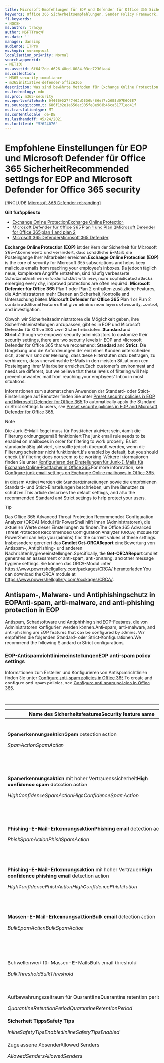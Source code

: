 ```yaml
---
title: Microsoft-Empfehlungen für EOP und Defender für Office 365 Sicherheitseinstellungen
keywords: Office 365 Sicherheitsempfehlungen, Sender Policy Framework, Domänenbasierte Nachrichtenberichterstattung und -konformität, DomainKeys Identified Mail, Schritte, Funktionsweise, Sicherheitsgrundwerte, Baselines für EOP, Baselines für Defender für Office 365 , Einrichten von Defender für Office 365 , Einrichten von EOP, Konfigurieren von Defender für Office 365, Konfigurieren von EOP, Sicherheitskonfiguration
f1.keywords:
- NOCSH
ms.author: tracyp
author: MSFTTracyP
ms.date: ''
manager: dansimp
audience: ITPro
ms.topic: conceptual
localization_priority: Normal
search.appverid:
- MET150
ms.assetid: 6f64f2de-d626-48ed-8084-03cc72301aa4
ms.collection:
- M365-security-compliance
- m365initiative-defender-office365
description: Was sind bewährte Methoden für Exchange Online Protection (EOP) und Defender für Office 365 Sicherheitseinstellungen? Was sind die aktuellen Empfehlungen für Standardschutz? Was sollte verwendet werden, wenn Sie strenger sein möchten? Und welche Extras erhalten Sie, wenn Sie Defender auch für Office 365?
ms.technology: mdo
ms.prod: m365-security
ms.openlocfilehash: 04668932747462d2636b466d87c2655d97569657
ms.sourcegitcommit: 686f192e1a650ec805fe8e908b46ca51771ed41f
ms.translationtype: MT
ms.contentlocale: de-DE
ms.lasthandoff: 05/24/2021
ms.locfileid: "52624076"
---
```

# <a name="recommended-settings-for-eop-and-microsoft-defender-for-office-365-security"></a><span data-ttu-id="da3cd-107">Empfohlene Einstellungen für EOP und Microsoft Defender für Office 365 Sicherheit</span><span class="sxs-lookup"><span data-stu-id="da3cd-107">Recommended settings for EOP and Microsoft Defender for Office 365 security</span></span>

[!INCLUDE [Microsoft 365 Defender rebranding](../includes/microsoft-defender-for-office.md)]

<span data-ttu-id="da3cd-108">**Gilt für**</span><span class="sxs-lookup"><span data-stu-id="da3cd-108">**Applies to**</span></span>
- [<span data-ttu-id="da3cd-109">Exchange Online Protection</span><span class="sxs-lookup"><span data-stu-id="da3cd-109">Exchange Online Protection</span></span>](exchange-online-protection-overview.md)
- [<span data-ttu-id="da3cd-110">Microsoft Defender für Office 365 Plan 1 und Plan 2</span><span class="sxs-lookup"><span data-stu-id="da3cd-110">Microsoft Defender for Office 365 plan 1 and plan 2</span></span>](defender-for-office-365.md)
- [<span data-ttu-id="da3cd-111">Microsoft 365 Defender</span><span class="sxs-lookup"><span data-stu-id="da3cd-111">Microsoft 365 Defender</span></span>](../defender/microsoft-365-defender.md)

<span data-ttu-id="da3cd-112">**Exchange Online Protection (EOP)** ist der Kern der Sicherheit für Microsoft 365-Abonnements und verhindert, dass schädliche E-Mails die Posteingange Ihrer Mitarbeiter erreichen.</span><span class="sxs-lookup"><span data-stu-id="da3cd-112">**Exchange Online Protection (EOP)** is the core of security for Microsoft 365 subscriptions and helps keep malicious emails from reaching your employee's inboxes.</span></span> <span data-ttu-id="da3cd-113">Da jedoch täglich neue, komplexere Angriffe entstehen, sind häufig verbesserte Schutzmaßnahmen erforderlich.</span><span class="sxs-lookup"><span data-stu-id="da3cd-113">But with new, more sophisticated attacks emerging every day, improved protections are often required.</span></span> <span data-ttu-id="da3cd-114">**Microsoft Defender für Office 365** Plan 1 oder Plan 2 enthalten zusätzliche Features, die Administratoren mehr Ebenen an Sicherheit, Kontrolle und Untersuchung bieten.</span><span class="sxs-lookup"><span data-stu-id="da3cd-114">**Microsoft Defender for Office 365** Plan 1 or Plan 2 contain additional features that give admins more layers of security, control, and investigation.</span></span>

<span data-ttu-id="da3cd-115">Obwohl wir Sicherheitsadministratoren die Möglichkeit geben, ihre Sicherheitseinstellungen anzupassen, gibt es in EOP und Microsoft Defender für Office 365 zwei Sicherheitsstufen: **Standard** und **Strict**.</span><span class="sxs-lookup"><span data-stu-id="da3cd-115">Although we empower security administrators to customize their security settings, there are two security levels in EOP and Microsoft Defender for Office 365 that we recommend: **Standard** and **Strict**.</span></span> <span data-ttu-id="da3cd-116">Die Umgebung und die Anforderungen der einzelnen Kunden unterscheiden sich, aber wir sind der Meinung, dass diese Filterstufen dazu beitragen, zu verhindern, dass unerwünschte E-Mails in den meisten Situationen den Posteingang Ihrer Mitarbeiter erreichen.</span><span class="sxs-lookup"><span data-stu-id="da3cd-116">Each customer's environment and needs are different, but we believe that these levels of filtering will help prevent unwanted mail from reaching your employees' Inbox in most situations.</span></span>

<span data-ttu-id="da3cd-117">Informationen zum automatischen Anwenden der Standard- oder Strict-Einstellungen auf Benutzer finden Sie unter [Preset security policies in EOP and Microsoft Defender for Office 365](preset-security-policies.md).</span><span class="sxs-lookup"><span data-stu-id="da3cd-117">To automatically apply the Standard or Strict settings to users, see [Preset security policies in EOP and Microsoft Defender for Office 365](preset-security-policies.md).</span></span>

> [!NOTE]
> <span data-ttu-id="da3cd-118">Die Junk-E-Mail-Regel muss für Postfächer aktiviert sein, damit die Filterung ordnungsgemäß funktioniert.</span><span class="sxs-lookup"><span data-stu-id="da3cd-118">The junk email rule needs to be enabled on mailboxes in order for filtering to work properly.</span></span> <span data-ttu-id="da3cd-119">Es ist standardmäßig aktiviert, sie sollte jedoch überprüft werden, wenn die Filterung scheinbar nicht funktioniert.</span><span class="sxs-lookup"><span data-stu-id="da3cd-119">It's enabled by default, but you should check it if filtering does not seem to be working.</span></span> <span data-ttu-id="da3cd-120">Weitere Informationen finden Sie unter [Konfigurieren der Einstellungen für Junk-E-Mails für Exchange Online-Postfächer in Office 365](configure-junk-email-settings-on-exo-mailboxes.md).</span><span class="sxs-lookup"><span data-stu-id="da3cd-120">For more information, see [Configure junk email settings on Exchange Online mailboxes in Office 365](configure-junk-email-settings-on-exo-mailboxes.md).</span></span>

<span data-ttu-id="da3cd-121">In diesem Artikel werden die Standardeinstellungen sowie die empfohlenen Standard- und Strict-Einstellungen beschrieben, um Ihre Benutzer zu schützen.</span><span class="sxs-lookup"><span data-stu-id="da3cd-121">This article describes the default settings, and also the recommended Standard and Strict settings to help protect your users.</span></span>

> [!TIP]
> <span data-ttu-id="da3cd-122">Das Office 365 Advanced Threat Protection Recommended Configuration Analyzer (ORCA)-Modul für PowerShell hilft Ihnen (Administratoren), die aktuellen Werte dieser Einstellungen zu finden.</span><span class="sxs-lookup"><span data-stu-id="da3cd-122">The Office 365 Advanced Threat Protection Recommended Configuration Analyzer (ORCA) module for PowerShell can help you (admins) find the current values of these settings.</span></span> <span data-ttu-id="da3cd-123">Insbesondere generiert das **Cmdlet Get-ORCAReport** eine Bewertung von Antispam-, Antiphishing- und anderen Nachrichtenhygieneeinstellungen.</span><span class="sxs-lookup"><span data-stu-id="da3cd-123">Specifically, the **Get-ORCAReport** cmdlet generates an assessment of anti-spam, anti-phishing, and other message hygiene settings.</span></span> <span data-ttu-id="da3cd-124">Sie können das ORCA-Modul unter <https://www.powershellgallery.com/packages/ORCA/> herunterladen.</span><span class="sxs-lookup"><span data-stu-id="da3cd-124">You can download the ORCA module at <https://www.powershellgallery.com/packages/ORCA/>.</span></span>

## <a name="anti-spam-anti-malware-and-anti-phishing-protection-in-eop"></a><span data-ttu-id="da3cd-125">Antispam-, Malware- und Antiphishingschutz in EOP</span><span class="sxs-lookup"><span data-stu-id="da3cd-125">Anti-spam, anti-malware, and anti-phishing protection in EOP</span></span>

<span data-ttu-id="da3cd-126">Antispam, Schadsoftware und Antiphishing sind EOP-Features, die von Administratoren konfiguriert werden können.</span><span class="sxs-lookup"><span data-stu-id="da3cd-126">Anti-spam, anti-malware, and anti-phishing are EOP features that can be configured by admins.</span></span> <span data-ttu-id="da3cd-127">Wir empfehlen die folgenden Standard- oder Strict-Konfigurationen.</span><span class="sxs-lookup"><span data-stu-id="da3cd-127">We recommend the following Standard or Strict configurations.</span></span>

### <a name="eop-anti-spam-policy-settings"></a><span data-ttu-id="da3cd-128">EOP-Antispamrichtlinieneinstellungen</span><span class="sxs-lookup"><span data-stu-id="da3cd-128">EOP anti-spam policy settings</span></span>

<span data-ttu-id="da3cd-129">Informationen zum Erstellen und Konfigurieren von Antispamrichtlinien finden Sie unter [Configure anti-spam policies in Office 365](configure-your-spam-filter-policies.md).</span><span class="sxs-lookup"><span data-stu-id="da3cd-129">To create and configure anti-spam policies, see [Configure anti-spam policies in Office 365](configure-your-spam-filter-policies.md).</span></span>

<br>

****

|<span data-ttu-id="da3cd-130">Name des Sicherheitsfeatures</span><span class="sxs-lookup"><span data-stu-id="da3cd-130">Security feature name</span></span>|<span data-ttu-id="da3cd-131">Standard</span><span class="sxs-lookup"><span data-stu-id="da3cd-131">Default</span></span>|<span data-ttu-id="da3cd-132">Standard</span><span class="sxs-lookup"><span data-stu-id="da3cd-132">Standard</span></span>|<span data-ttu-id="da3cd-133">Strict</span><span class="sxs-lookup"><span data-stu-id="da3cd-133">Strict</span></span>|<span data-ttu-id="da3cd-134">Kommentar</span><span class="sxs-lookup"><span data-stu-id="da3cd-134">Comment</span></span>|
|---|:---:|:---:|:---:|---|
|<span data-ttu-id="da3cd-135">**Spamerkennungsaktion**</span><span class="sxs-lookup"><span data-stu-id="da3cd-135">**Spam** detection action</span></span> <p> <span data-ttu-id="da3cd-136">_SpamAction_</span><span class="sxs-lookup"><span data-stu-id="da3cd-136">_SpamAction_</span></span>|<span data-ttu-id="da3cd-137">**Nachricht in Junk-E-Mail-Ordner verschieben**</span><span class="sxs-lookup"><span data-stu-id="da3cd-137">**Move message to Junk Email folder**</span></span> <p> `MoveToJmf`|<span data-ttu-id="da3cd-138">**Nachricht in Junk-E-Mail-Ordner verschieben**</span><span class="sxs-lookup"><span data-stu-id="da3cd-138">**Move message to Junk Email folder**</span></span> <p> `MoveToJmf`|<span data-ttu-id="da3cd-139">**Nachricht in Quarantäne verschieben**</span><span class="sxs-lookup"><span data-stu-id="da3cd-139">**Quarantine message**</span></span> <p> `Quarantine`||
|<span data-ttu-id="da3cd-140">**Spamerkennungsaktion** mit hoher Vertrauenssicherheit</span><span class="sxs-lookup"><span data-stu-id="da3cd-140">**High confidence spam** detection action</span></span> <p> <span data-ttu-id="da3cd-141">_HighConfidenceSpamAction_</span><span class="sxs-lookup"><span data-stu-id="da3cd-141">_HighConfidenceSpamAction_</span></span>|<span data-ttu-id="da3cd-142">**Nachricht in Junk-E-Mail-Ordner verschieben**</span><span class="sxs-lookup"><span data-stu-id="da3cd-142">**Move message to Junk Email folder**</span></span> <p> `MoveToJmf`|<span data-ttu-id="da3cd-143">**Nachricht in Quarantäne verschieben**</span><span class="sxs-lookup"><span data-stu-id="da3cd-143">**Quarantine message**</span></span> <p> `Quarantine`|<span data-ttu-id="da3cd-144">**Nachricht in Quarantäne verschieben**</span><span class="sxs-lookup"><span data-stu-id="da3cd-144">**Quarantine message**</span></span> <p> `Quarantine`||
|<span data-ttu-id="da3cd-145">**Phishing-E-Mail-Erkennungsaktion**</span><span class="sxs-lookup"><span data-stu-id="da3cd-145">**Phishing email** detection action</span></span> <p> <span data-ttu-id="da3cd-146">_PhishSpamAction_</span><span class="sxs-lookup"><span data-stu-id="da3cd-146">_PhishSpamAction_</span></span>|<span data-ttu-id="da3cd-147">**Nachricht in Junk-E-Mail-Ordner verschieben**</span><span class="sxs-lookup"><span data-stu-id="da3cd-147">**Move message to Junk Email folder**</span></span> <p> `MoveToJmf`|<span data-ttu-id="da3cd-148">**Nachricht in Quarantäne verschieben**</span><span class="sxs-lookup"><span data-stu-id="da3cd-148">**Quarantine message**</span></span> <p> `Quarantine`|<span data-ttu-id="da3cd-149">**Nachricht in Quarantäne verschieben**</span><span class="sxs-lookup"><span data-stu-id="da3cd-149">**Quarantine message**</span></span> <p> `Quarantine`||
|<span data-ttu-id="da3cd-150">**Phishing-E-Mail-Erkennungsaktion** mit hoher Vertrauen</span><span class="sxs-lookup"><span data-stu-id="da3cd-150">**High confidence phishing email** detection action</span></span> <p> <span data-ttu-id="da3cd-151">_HighConfidencePhishAction_</span><span class="sxs-lookup"><span data-stu-id="da3cd-151">_HighConfidencePhishAction_</span></span>|<span data-ttu-id="da3cd-152">**Nachricht in Quarantäne verschieben**</span><span class="sxs-lookup"><span data-stu-id="da3cd-152">**Quarantine message**</span></span> <p> `Quarantine`|<span data-ttu-id="da3cd-153">**Nachricht in Quarantäne verschieben**</span><span class="sxs-lookup"><span data-stu-id="da3cd-153">**Quarantine message**</span></span> <p> `Quarantine`|<span data-ttu-id="da3cd-154">**Nachricht in Quarantäne verschieben**</span><span class="sxs-lookup"><span data-stu-id="da3cd-154">**Quarantine message**</span></span> <p> `Quarantine`||
|<span data-ttu-id="da3cd-155">**Massen-E-Mail-Erkennungsaktion**</span><span class="sxs-lookup"><span data-stu-id="da3cd-155">**Bulk email** detection action</span></span> <p> <span data-ttu-id="da3cd-156">_BulkSpamAction_</span><span class="sxs-lookup"><span data-stu-id="da3cd-156">_BulkSpamAction_</span></span>|<span data-ttu-id="da3cd-157">**Nachricht in Junk-E-Mail-Ordner verschieben**</span><span class="sxs-lookup"><span data-stu-id="da3cd-157">**Move message to Junk Email folder**</span></span> <p> `MoveToJmf`|<span data-ttu-id="da3cd-158">**Nachricht in Junk-E-Mail-Ordner verschieben**</span><span class="sxs-lookup"><span data-stu-id="da3cd-158">**Move message to Junk Email folder**</span></span> <p> `MoveToJmf`|<span data-ttu-id="da3cd-159">**Nachricht in Quarantäne verschieben**</span><span class="sxs-lookup"><span data-stu-id="da3cd-159">**Quarantine message**</span></span> <p> `Quarantine`||
|<span data-ttu-id="da3cd-160">Schwellenwert für Massen-E-Mails</span><span class="sxs-lookup"><span data-stu-id="da3cd-160">Bulk email threshold</span></span> <p> <span data-ttu-id="da3cd-161">_BulkThreshold_</span><span class="sxs-lookup"><span data-stu-id="da3cd-161">_BulkThreshold_</span></span>|<span data-ttu-id="da3cd-162">7 </span><span class="sxs-lookup"><span data-stu-id="da3cd-162">7</span></span>|<span data-ttu-id="da3cd-163">6 </span><span class="sxs-lookup"><span data-stu-id="da3cd-163">6</span></span>|<span data-ttu-id="da3cd-164">4 </span><span class="sxs-lookup"><span data-stu-id="da3cd-164">4</span></span>|<span data-ttu-id="da3cd-165">Weitere Informationen finden Sie unter [Bulk Complaint Level (BCL) in Office 365](bulk-complaint-level-values.md).</span><span class="sxs-lookup"><span data-stu-id="da3cd-165">For details, see [Bulk complaint level (BCL) in Office 365](bulk-complaint-level-values.md).</span></span>|
|<span data-ttu-id="da3cd-166">Aufbewahrungszeitraum für Quarantäne</span><span class="sxs-lookup"><span data-stu-id="da3cd-166">Quarantine retention period</span></span> <p> <span data-ttu-id="da3cd-167">_QuarantineRetentionPeriod_</span><span class="sxs-lookup"><span data-stu-id="da3cd-167">_QuarantineRetentionPeriod_</span></span>|<span data-ttu-id="da3cd-168">15 Tage</span><span class="sxs-lookup"><span data-stu-id="da3cd-168">15 days</span></span>|<span data-ttu-id="da3cd-169">30 Tage</span><span class="sxs-lookup"><span data-stu-id="da3cd-169">30 days</span></span>|<span data-ttu-id="da3cd-170">30 Tage</span><span class="sxs-lookup"><span data-stu-id="da3cd-170">30 days</span></span>||
|<span data-ttu-id="da3cd-171">**Sicherheit Tipps**</span><span class="sxs-lookup"><span data-stu-id="da3cd-171">**Safety Tips**</span></span> <p> <span data-ttu-id="da3cd-172">_InlineSafetyTipsEnabled_</span><span class="sxs-lookup"><span data-stu-id="da3cd-172">_InlineSafetyTipsEnabled_</span></span>|<span data-ttu-id="da3cd-173">Ein</span><span class="sxs-lookup"><span data-stu-id="da3cd-173">On</span></span> <p> `$true`|<span data-ttu-id="da3cd-174">Ein</span><span class="sxs-lookup"><span data-stu-id="da3cd-174">On</span></span> <p> `$true`|<span data-ttu-id="da3cd-175">Ein</span><span class="sxs-lookup"><span data-stu-id="da3cd-175">On</span></span> <p> `$true`||
|<span data-ttu-id="da3cd-176">Zugelassene Absender</span><span class="sxs-lookup"><span data-stu-id="da3cd-176">Allowed Senders</span></span> <p> <span data-ttu-id="da3cd-177">_AllowedSenders_</span><span class="sxs-lookup"><span data-stu-id="da3cd-177">_AllowedSenders_</span></span>|<span data-ttu-id="da3cd-178">Keine</span><span class="sxs-lookup"><span data-stu-id="da3cd-178">None</span></span>|<span data-ttu-id="da3cd-179">Keine</span><span class="sxs-lookup"><span data-stu-id="da3cd-179">None</span></span>|<span data-ttu-id="da3cd-180">Keine</span><span class="sxs-lookup"><span data-stu-id="da3cd-180">None</span></span>||
|<span data-ttu-id="da3cd-181">Zulässige Absenderdomänen</span><span class="sxs-lookup"><span data-stu-id="da3cd-181">Allowed Sender Domains</span></span> <p> <span data-ttu-id="da3cd-182">_AllowedSenderDomains_</span><span class="sxs-lookup"><span data-stu-id="da3cd-182">_AllowedSenderDomains_</span></span>|<span data-ttu-id="da3cd-183">Keine</span><span class="sxs-lookup"><span data-stu-id="da3cd-183">None</span></span>|<span data-ttu-id="da3cd-184">Keine</span><span class="sxs-lookup"><span data-stu-id="da3cd-184">None</span></span>|<span data-ttu-id="da3cd-185">Keine</span><span class="sxs-lookup"><span data-stu-id="da3cd-185">None</span></span>|<span data-ttu-id="da3cd-186">Das Hinzufügen von Domänen zur Liste der zulässigen Absender ist eine sehr schlechte Idee.</span><span class="sxs-lookup"><span data-stu-id="da3cd-186">Adding domains to the allowed senders list is a very bad idea.</span></span> <span data-ttu-id="da3cd-187">Angreifer können Ihnen E-Mails senden, die andernfalls herausgefiltert würden.</span><span class="sxs-lookup"><span data-stu-id="da3cd-187">Attackers would be able to send you email that would otherwise be filtered out.</span></span> <p> <span data-ttu-id="da3cd-188">Verwenden Sie den Einblick in [spoof intelligence](learn-about-spoof-intelligence.md) und die Mandanten-Allow/Block [List](tenant-allow-block-list.md) im Security & Compliance Center, um alle Absender zu überprüfen, die Absender-E-Mail-Adressen in den E-Mail-Domänen Ihrer Organisation spoofieren oder Absender-E-Mail-Adressen in externen Domänen spoofieren.</span><span class="sxs-lookup"><span data-stu-id="da3cd-188">Use the [spoof intelligence insight](learn-about-spoof-intelligence.md) and the [Tenant Allow/Block List](tenant-allow-block-list.md) in the Security & Compliance Center to review all senders who are spoofing sender email addresses in your organization's email domains or spoofing sender email addresses in external domains.</span></span>|
|<span data-ttu-id="da3cd-189">Blockierte Absender</span><span class="sxs-lookup"><span data-stu-id="da3cd-189">Blocked Senders</span></span> <p> <span data-ttu-id="da3cd-190">_BlockedSenders_</span><span class="sxs-lookup"><span data-stu-id="da3cd-190">_BlockedSenders_</span></span>|<span data-ttu-id="da3cd-191">Keine</span><span class="sxs-lookup"><span data-stu-id="da3cd-191">None</span></span>|<span data-ttu-id="da3cd-192">Keine</span><span class="sxs-lookup"><span data-stu-id="da3cd-192">None</span></span>|<span data-ttu-id="da3cd-193">Keine</span><span class="sxs-lookup"><span data-stu-id="da3cd-193">None</span></span>||
|<span data-ttu-id="da3cd-194">Blockierte Absenderdomänen</span><span class="sxs-lookup"><span data-stu-id="da3cd-194">Blocked Sender Domains</span></span> <p> <span data-ttu-id="da3cd-195">_BlockedSenderDomains_</span><span class="sxs-lookup"><span data-stu-id="da3cd-195">_BlockedSenderDomains_</span></span>|<span data-ttu-id="da3cd-196">Keine</span><span class="sxs-lookup"><span data-stu-id="da3cd-196">None</span></span>|<span data-ttu-id="da3cd-197">Keine</span><span class="sxs-lookup"><span data-stu-id="da3cd-197">None</span></span>|<span data-ttu-id="da3cd-198">Keine</span><span class="sxs-lookup"><span data-stu-id="da3cd-198">None</span></span>||
|<span data-ttu-id="da3cd-199">**Spambenachrichtigungen für Endbenutzer aktivieren**</span><span class="sxs-lookup"><span data-stu-id="da3cd-199">**Enable end-user spam notifications**</span></span> <p> <span data-ttu-id="da3cd-200">_EnableEndUserSpamNotifications_</span><span class="sxs-lookup"><span data-stu-id="da3cd-200">_EnableEndUserSpamNotifications_</span></span>|<span data-ttu-id="da3cd-201">Deaktiviert</span><span class="sxs-lookup"><span data-stu-id="da3cd-201">Disabled</span></span> <p> `$false`|<span data-ttu-id="da3cd-202">Aktiviert</span><span class="sxs-lookup"><span data-stu-id="da3cd-202">Enabled</span></span> <p> `$true`|<span data-ttu-id="da3cd-203">Aktiviert</span><span class="sxs-lookup"><span data-stu-id="da3cd-203">Enabled</span></span> <p> `$true`||
|<span data-ttu-id="da3cd-204">**Spambenachrichtigungen an Endbenutzer senden alle ... Tage**</span><span class="sxs-lookup"><span data-stu-id="da3cd-204">**Send end-user spam notifications every (days)**</span></span> <p> <span data-ttu-id="da3cd-205">_EndUserSpamNotificationFrequency_</span><span class="sxs-lookup"><span data-stu-id="da3cd-205">_EndUserSpamNotificationFrequency_</span></span>|<span data-ttu-id="da3cd-206">3 Tage</span><span class="sxs-lookup"><span data-stu-id="da3cd-206">3 days</span></span>|<span data-ttu-id="da3cd-207">3 Tage</span><span class="sxs-lookup"><span data-stu-id="da3cd-207">3 days</span></span>|<span data-ttu-id="da3cd-208">3 Tage</span><span class="sxs-lookup"><span data-stu-id="da3cd-208">3 days</span></span>||
|<span data-ttu-id="da3cd-209">**Spam-ZAP**</span><span class="sxs-lookup"><span data-stu-id="da3cd-209">**Spam ZAP**</span></span> <p> <span data-ttu-id="da3cd-210">_SpamZapEnabled_</span><span class="sxs-lookup"><span data-stu-id="da3cd-210">_SpamZapEnabled_</span></span>|<span data-ttu-id="da3cd-211">Aktiviert</span><span class="sxs-lookup"><span data-stu-id="da3cd-211">Enabled</span></span> <p> `$true`|<span data-ttu-id="da3cd-212">Aktiviert</span><span class="sxs-lookup"><span data-stu-id="da3cd-212">Enabled</span></span> <p> `$true`|<span data-ttu-id="da3cd-213">Aktiviert</span><span class="sxs-lookup"><span data-stu-id="da3cd-213">Enabled</span></span> <p> `$true`||
|<span data-ttu-id="da3cd-214">**Phish ZAP**</span><span class="sxs-lookup"><span data-stu-id="da3cd-214">**Phish ZAP**</span></span> <p> <span data-ttu-id="da3cd-215">_PhishZapEnabled_</span><span class="sxs-lookup"><span data-stu-id="da3cd-215">_PhishZapEnabled_</span></span>|<span data-ttu-id="da3cd-216">Aktiviert</span><span class="sxs-lookup"><span data-stu-id="da3cd-216">Enabled</span></span> <p> `$true`|<span data-ttu-id="da3cd-217">Aktiviert</span><span class="sxs-lookup"><span data-stu-id="da3cd-217">Enabled</span></span> <p> `$true`|<span data-ttu-id="da3cd-218">Aktiviert</span><span class="sxs-lookup"><span data-stu-id="da3cd-218">Enabled</span></span> <p> `$true`||
|<span data-ttu-id="da3cd-219">_MarkAsSpamBulkMail_</span><span class="sxs-lookup"><span data-stu-id="da3cd-219">_MarkAsSpamBulkMail_</span></span>|<span data-ttu-id="da3cd-220">Ein</span><span class="sxs-lookup"><span data-stu-id="da3cd-220">On</span></span>|<span data-ttu-id="da3cd-221">Ein</span><span class="sxs-lookup"><span data-stu-id="da3cd-221">On</span></span>|<span data-ttu-id="da3cd-222">Ein</span><span class="sxs-lookup"><span data-stu-id="da3cd-222">On</span></span>|<span data-ttu-id="da3cd-223">Diese Einstellung ist nur in PowerShell verfügbar.</span><span class="sxs-lookup"><span data-stu-id="da3cd-223">This setting is only available in PowerShell.</span></span>|
|

<span data-ttu-id="da3cd-224">Es gibt mehrere andere Erweiterte Spamfiltereinstellungen (Advanced Spam Filter, ASF) in Antispamrichtlinien, die derzeit veraltet sind.</span><span class="sxs-lookup"><span data-stu-id="da3cd-224">There are several other Advanced Spam Filter (ASF) settings in anti-spam policies that are in the process of being deprecated.</span></span> <span data-ttu-id="da3cd-225">Weitere Informationen zu den Zeitachsen für die Abschreibung dieser Features werden außerhalb dieses Artikels mitgeteilt.</span><span class="sxs-lookup"><span data-stu-id="da3cd-225">More information on the timelines for the depreciation of these features will be communicated outside of this article.</span></span>

<span data-ttu-id="da3cd-226">Es wird empfohlen, diese ASF-Einstellungen **für Standard-** und  **Strict-Ebenen zu** deaktivieren.</span><span class="sxs-lookup"><span data-stu-id="da3cd-226">We recommend that you turn these ASF settings **Off** for both **Standard** and **Strict** levels.</span></span> <span data-ttu-id="da3cd-227">Weitere Informationen zu den ASF-Einstellungen finden Sie unter [Advanced Spam Filter (ASF) settings in Office 365](advanced-spam-filtering-asf-options.md).</span><span class="sxs-lookup"><span data-stu-id="da3cd-227">For more information about ASF settings, see [Advanced Spam Filter (ASF) settings in Office 365](advanced-spam-filtering-asf-options.md).</span></span>

<br>

****

|<span data-ttu-id="da3cd-228">Name des Sicherheitsfeatures</span><span class="sxs-lookup"><span data-stu-id="da3cd-228">Security feature name</span></span>|<span data-ttu-id="da3cd-229">Kommentar</span><span class="sxs-lookup"><span data-stu-id="da3cd-229">Comment</span></span>|
|---|---|
|<span data-ttu-id="da3cd-230">**Bildlinks zu Remotewebsites** (_IncreaseScoreWithImageLinks_)</span><span class="sxs-lookup"><span data-stu-id="da3cd-230">**Image links to remote sites** (_IncreaseScoreWithImageLinks_)</span></span>||
|<span data-ttu-id="da3cd-231">**Numerische IP-Adresse in URL** (_IncreaseScoreWithNumericIps_)</span><span class="sxs-lookup"><span data-stu-id="da3cd-231">**Numeric IP address in URL** (_IncreaseScoreWithNumericIps_)</span></span>||
|<span data-ttu-id="da3cd-232">**UL-Umleitung zu einem anderen Port** (_IncreaseScoreWithRedirectToOtherPort_)</span><span class="sxs-lookup"><span data-stu-id="da3cd-232">**UL redirect to other port** (_IncreaseScoreWithRedirectToOtherPort_)</span></span>||
|<span data-ttu-id="da3cd-233">**URL zu .biz- oder .info-Websites** (_IncreaseScoreWithBizOrInfoUrls_)</span><span class="sxs-lookup"><span data-stu-id="da3cd-233">**URL to .biz or .info websites** (_IncreaseScoreWithBizOrInfoUrls_)</span></span>||
|<span data-ttu-id="da3cd-234">**Leere Nachrichten** (_MarkAsSpamEmptyMessages_)</span><span class="sxs-lookup"><span data-stu-id="da3cd-234">**Empty messages** (_MarkAsSpamEmptyMessages_)</span></span>||
|<span data-ttu-id="da3cd-235">**JavaScript oder VBScript in HTML** (_MarkAsSpamJavaScriptInHtml_)</span><span class="sxs-lookup"><span data-stu-id="da3cd-235">**JavaScript or VBScript in HTML** (_MarkAsSpamJavaScriptInHtml_)</span></span>||
|<span data-ttu-id="da3cd-236">**Frame- oder IFrame-Tags in HTML** (_MarkAsSpamFramesInHtml_)</span><span class="sxs-lookup"><span data-stu-id="da3cd-236">**Frame or IFrame tags in HTML** (_MarkAsSpamFramesInHtml_)</span></span>||
|<span data-ttu-id="da3cd-237">**Objekttags in HTML** (_MarkAsSpamObjectTagsInHtml_)</span><span class="sxs-lookup"><span data-stu-id="da3cd-237">**Object tags in HTML** (_MarkAsSpamObjectTagsInHtml_)</span></span>||
|<span data-ttu-id="da3cd-238">**Einbetten von Tags in HTML** (_MarkAsSpamEmbedTagsInHtml_)</span><span class="sxs-lookup"><span data-stu-id="da3cd-238">**Embed tags in HTML** (_MarkAsSpamEmbedTagsInHtml_)</span></span>||
|<span data-ttu-id="da3cd-239">**Formulartags in HTML** (_MarkAsSpamFormTagsInHtml_)</span><span class="sxs-lookup"><span data-stu-id="da3cd-239">**Form tags in HTML** (_MarkAsSpamFormTagsInHtml_)</span></span>||
|<span data-ttu-id="da3cd-240">**Webfehler in HTML** (_MarkAsSpamWebBugsInHtml_)</span><span class="sxs-lookup"><span data-stu-id="da3cd-240">**Web bugs in HTML** (_MarkAsSpamWebBugsInHtml_)</span></span>||
|<span data-ttu-id="da3cd-241">**Anwenden einer Liste vertraulicher Wörter** (_MarkAsSpamSensitiveWordList_)</span><span class="sxs-lookup"><span data-stu-id="da3cd-241">**Apply sensitive word list** (_MarkAsSpamSensitiveWordList_)</span></span>||
|<span data-ttu-id="da3cd-242">**SPF-Eintrag: harter Fehler** (_MarkAsSpamSpfRecordHardFail_)</span><span class="sxs-lookup"><span data-stu-id="da3cd-242">**SPF record: hard fail** (_MarkAsSpamSpfRecordHardFail_)</span></span>||
|<span data-ttu-id="da3cd-243">**Bedingte Absender-ID-Filterung: Harter Fehler** (_MarkAsSpamFromAddressAuthFail_)</span><span class="sxs-lookup"><span data-stu-id="da3cd-243">**Conditional Sender ID filtering: hard fail** (_MarkAsSpamFromAddressAuthFail_)</span></span>||
|<span data-ttu-id="da3cd-244">**NDR backscatter** (_MarkAsSpamNdrBackscatter_)</span><span class="sxs-lookup"><span data-stu-id="da3cd-244">**NDR backscatter** (_MarkAsSpamNdrBackscatter_)</span></span>||
|

#### <a name="eop-outbound-spam-policy-settings"></a><span data-ttu-id="da3cd-245">EOP-Einstellungen für ausgehende Spamrichtlinien</span><span class="sxs-lookup"><span data-stu-id="da3cd-245">EOP outbound spam policy settings</span></span>

<span data-ttu-id="da3cd-246">Informationen zum Erstellen und Konfigurieren ausgehender Spamrichtlinien finden Sie unter [Configure outbound spam filtering in Office 365](configure-the-outbound-spam-policy.md).</span><span class="sxs-lookup"><span data-stu-id="da3cd-246">To create and configure outbound spam policies, see [Configure outbound spam filtering in Office 365](configure-the-outbound-spam-policy.md).</span></span>

<span data-ttu-id="da3cd-247">Weitere Informationen zu den standardmäßigen Sendegrenzwerte im Dienst finden Sie unter [Senden von Grenzwerten](/office365/servicedescriptions/exchange-online-service-description/exchange-online-limits#sending-limits-1).</span><span class="sxs-lookup"><span data-stu-id="da3cd-247">For more information about the default sending limits in the service, see [Sending limits](/office365/servicedescriptions/exchange-online-service-description/exchange-online-limits#sending-limits-1).</span></span>

<br>

****

|<span data-ttu-id="da3cd-248">Name des Sicherheitsfeatures</span><span class="sxs-lookup"><span data-stu-id="da3cd-248">Security feature name</span></span>|<span data-ttu-id="da3cd-249">Standard</span><span class="sxs-lookup"><span data-stu-id="da3cd-249">Default</span></span>|<span data-ttu-id="da3cd-250">Standard</span><span class="sxs-lookup"><span data-stu-id="da3cd-250">Standard</span></span>|<span data-ttu-id="da3cd-251">Strict</span><span class="sxs-lookup"><span data-stu-id="da3cd-251">Strict</span></span>|<span data-ttu-id="da3cd-252">Kommentar</span><span class="sxs-lookup"><span data-stu-id="da3cd-252">Comment</span></span>|
|---|:---:|:---:|:---:|---|
|<span data-ttu-id="da3cd-253">**Maximale Anzahl von Empfängern pro Benutzer: Externe Stündlich-Grenze**</span><span class="sxs-lookup"><span data-stu-id="da3cd-253">**Maximum number of recipients per user: External hourly limit**</span></span> <p> <span data-ttu-id="da3cd-254">_RecipientLimitExternalPerHour_</span><span class="sxs-lookup"><span data-stu-id="da3cd-254">_RecipientLimitExternalPerHour_</span></span>|<span data-ttu-id="da3cd-255">0</span><span class="sxs-lookup"><span data-stu-id="da3cd-255">0</span></span>|<span data-ttu-id="da3cd-256">500</span><span class="sxs-lookup"><span data-stu-id="da3cd-256">500</span></span>|<span data-ttu-id="da3cd-257">400</span><span class="sxs-lookup"><span data-stu-id="da3cd-257">400</span></span>|<span data-ttu-id="da3cd-258">Der Standardwert 0 bedeutet, dass die Diensteinstellungen verwendet werden.</span><span class="sxs-lookup"><span data-stu-id="da3cd-258">The default value 0 means use the service defaults.</span></span>|
|<span data-ttu-id="da3cd-259">**Maximale Anzahl von Empfängern pro Benutzer: Interner Stundengrenzwert**</span><span class="sxs-lookup"><span data-stu-id="da3cd-259">**Maximum number of recipients per user: Internal hourly limit**</span></span> <p> <span data-ttu-id="da3cd-260">_RecipientLimitInternalPerHour_</span><span class="sxs-lookup"><span data-stu-id="da3cd-260">_RecipientLimitInternalPerHour_</span></span>|<span data-ttu-id="da3cd-261">0</span><span class="sxs-lookup"><span data-stu-id="da3cd-261">0</span></span>|<span data-ttu-id="da3cd-262">1000</span><span class="sxs-lookup"><span data-stu-id="da3cd-262">1000</span></span>|<span data-ttu-id="da3cd-263">800</span><span class="sxs-lookup"><span data-stu-id="da3cd-263">800</span></span>|<span data-ttu-id="da3cd-264">Der Standardwert 0 bedeutet, dass die Diensteinstellungen verwendet werden.</span><span class="sxs-lookup"><span data-stu-id="da3cd-264">The default value 0 means use the service defaults.</span></span>|
|<span data-ttu-id="da3cd-265">**Maximale Anzahl von Empfängern pro Benutzer: Tägliche Grenze**</span><span class="sxs-lookup"><span data-stu-id="da3cd-265">**Maximum number of recipients per user: Daily limit**</span></span> <p> <span data-ttu-id="da3cd-266">_RecipientLimitPerDay_</span><span class="sxs-lookup"><span data-stu-id="da3cd-266">_RecipientLimitPerDay_</span></span>|<span data-ttu-id="da3cd-267">0</span><span class="sxs-lookup"><span data-stu-id="da3cd-267">0</span></span>|<span data-ttu-id="da3cd-268">1000</span><span class="sxs-lookup"><span data-stu-id="da3cd-268">1000</span></span>|<span data-ttu-id="da3cd-269">800</span><span class="sxs-lookup"><span data-stu-id="da3cd-269">800</span></span>|<span data-ttu-id="da3cd-270">Der Standardwert 0 bedeutet, dass die Diensteinstellungen verwendet werden.</span><span class="sxs-lookup"><span data-stu-id="da3cd-270">The default value 0 means use the service defaults.</span></span>|
|<span data-ttu-id="da3cd-271">**Aktion, wenn ein Benutzer die Grenzwerte überschreitet**</span><span class="sxs-lookup"><span data-stu-id="da3cd-271">**Action when a user exceeds the limits**</span></span> <p> <span data-ttu-id="da3cd-272">_ActionWhenThresholdReached_</span><span class="sxs-lookup"><span data-stu-id="da3cd-272">_ActionWhenThresholdReached_</span></span>|<span data-ttu-id="da3cd-273">**Einschränken des Sendens von E-Mails durch den Benutzer bis zum folgenden Tag**</span><span class="sxs-lookup"><span data-stu-id="da3cd-273">**Restrict the user from sending mail till the following day**</span></span> <p> `BlockUserForToday`|<span data-ttu-id="da3cd-274">**Einschränken des Sendens von E-Mails durch den Benutzer**</span><span class="sxs-lookup"><span data-stu-id="da3cd-274">**Restrict the user from sending mail**</span></span> <p> `BlockUser`|<span data-ttu-id="da3cd-275">**Einschränken des Sendens von E-Mails durch den Benutzer**</span><span class="sxs-lookup"><span data-stu-id="da3cd-275">**Restrict the user from sending mail**</span></span> <p> `BlockUser`||
|

### <a name="eop-anti-malware-policy-settings"></a><span data-ttu-id="da3cd-276">EOP-Anti-Malware-Richtlinieneinstellungen</span><span class="sxs-lookup"><span data-stu-id="da3cd-276">EOP anti-malware policy settings</span></span>

<span data-ttu-id="da3cd-277">Informationen zum Erstellen und Konfigurieren von An malware-Richtlinien finden Sie unter [Configure anti-malware policies in Office 365](configure-anti-malware-policies.md).</span><span class="sxs-lookup"><span data-stu-id="da3cd-277">To create and configure anti-malware policies, see [Configure anti-malware policies in Office 365](configure-anti-malware-policies.md).</span></span>

<br>

****

|<span data-ttu-id="da3cd-278">Name des Sicherheitsfeatures</span><span class="sxs-lookup"><span data-stu-id="da3cd-278">Security feature name</span></span>|<span data-ttu-id="da3cd-279">Standard</span><span class="sxs-lookup"><span data-stu-id="da3cd-279">Default</span></span>|<span data-ttu-id="da3cd-280">Standard</span><span class="sxs-lookup"><span data-stu-id="da3cd-280">Standard</span></span>|<span data-ttu-id="da3cd-281">Strict</span><span class="sxs-lookup"><span data-stu-id="da3cd-281">Strict</span></span>|<span data-ttu-id="da3cd-282">Kommentar</span><span class="sxs-lookup"><span data-stu-id="da3cd-282">Comment</span></span>|
|---|:---:|:---:|:---:|---|
|<span data-ttu-id="da3cd-283">**Möchten Sie Empfänger benachrichtigen, wenn ihre Nachrichten unter Quarantäne gestellt werden?**</span><span class="sxs-lookup"><span data-stu-id="da3cd-283">**Do you want to notify recipients if their messages are quarantined?**</span></span> <p> <span data-ttu-id="da3cd-284">_Action_</span><span class="sxs-lookup"><span data-stu-id="da3cd-284">_Action_</span></span>|<span data-ttu-id="da3cd-285">Nein</span><span class="sxs-lookup"><span data-stu-id="da3cd-285">No</span></span> <p> <span data-ttu-id="da3cd-286">_DeleteMessage_</span><span class="sxs-lookup"><span data-stu-id="da3cd-286">_DeleteMessage_</span></span>|<span data-ttu-id="da3cd-287">Nein</span><span class="sxs-lookup"><span data-stu-id="da3cd-287">No</span></span> <p> <span data-ttu-id="da3cd-288">_DeleteMessage_</span><span class="sxs-lookup"><span data-stu-id="da3cd-288">_DeleteMessage_</span></span>|<span data-ttu-id="da3cd-289">Nein</span><span class="sxs-lookup"><span data-stu-id="da3cd-289">No</span></span> <p> <span data-ttu-id="da3cd-290">_DeleteMessage_</span><span class="sxs-lookup"><span data-stu-id="da3cd-290">_DeleteMessage_</span></span>|<span data-ttu-id="da3cd-291">Wenn Schadsoftware in einer E-Mail-Anlage erkannt wird, wird die Nachricht in Quarantäne gestellt und kann nur von einem Administrator freigegeben werden.</span><span class="sxs-lookup"><span data-stu-id="da3cd-291">If malware is detected in an email attachment, the message is quarantined and can be released only by an admin.</span></span>|
|<span data-ttu-id="da3cd-292">**Filter für häufige Anlagentypen**</span><span class="sxs-lookup"><span data-stu-id="da3cd-292">**Common Attachment Types Filter**</span></span> <p> <span data-ttu-id="da3cd-293">_EnableFileFilter_</span><span class="sxs-lookup"><span data-stu-id="da3cd-293">_EnableFileFilter_</span></span>|<span data-ttu-id="da3cd-294">Off</span><span class="sxs-lookup"><span data-stu-id="da3cd-294">Off</span></span> <p> `$false`|<span data-ttu-id="da3cd-295">Ein</span><span class="sxs-lookup"><span data-stu-id="da3cd-295">On</span></span> <p> `$true`|<span data-ttu-id="da3cd-296">Ein</span><span class="sxs-lookup"><span data-stu-id="da3cd-296">On</span></span> <p> `$true`|<span data-ttu-id="da3cd-297">Mit dieser Einstellung werden Nachrichten isoliert, die ausführbare Anlagen basierend auf dem Dateityp enthalten, unabhängig vom Anlageninhalt.</span><span class="sxs-lookup"><span data-stu-id="da3cd-297">This setting quarantines messages that contain executable attachments based on file type, regardless of the attachment content.</span></span>|
|<span data-ttu-id="da3cd-298">**Schadsoftware Null-Stunden-Autobereinigung**</span><span class="sxs-lookup"><span data-stu-id="da3cd-298">**Malware Zero-hour Auto Purge**</span></span> <p> <span data-ttu-id="da3cd-299">_ZapEnabled_</span><span class="sxs-lookup"><span data-stu-id="da3cd-299">_ZapEnabled_</span></span>|<span data-ttu-id="da3cd-300">Ein</span><span class="sxs-lookup"><span data-stu-id="da3cd-300">On</span></span> <p> `$true`|<span data-ttu-id="da3cd-301">Ein</span><span class="sxs-lookup"><span data-stu-id="da3cd-301">On</span></span> <p> `$true`|<span data-ttu-id="da3cd-302">Ein</span><span class="sxs-lookup"><span data-stu-id="da3cd-302">On</span></span> <p> `$true`||
|<span data-ttu-id="da3cd-303">**Benachrichtigen interner Absender** über die nicht zugestellte Nachricht</span><span class="sxs-lookup"><span data-stu-id="da3cd-303">**Notify internal senders** of the undelivered message</span></span> <p> <span data-ttu-id="da3cd-304">_EnableInternalSenderNotifications_</span><span class="sxs-lookup"><span data-stu-id="da3cd-304">_EnableInternalSenderNotifications_</span></span>|<span data-ttu-id="da3cd-305">Deaktiviert</span><span class="sxs-lookup"><span data-stu-id="da3cd-305">Disabled</span></span> <p> `$false`|<span data-ttu-id="da3cd-306">Deaktiviert</span><span class="sxs-lookup"><span data-stu-id="da3cd-306">Disabled</span></span> <p> `$false`|<span data-ttu-id="da3cd-307">Deaktiviert</span><span class="sxs-lookup"><span data-stu-id="da3cd-307">Disabled</span></span> <p> `$false`||
|<span data-ttu-id="da3cd-308">**Benachrichtigen externer Absender** über die nicht zugestellte Nachricht</span><span class="sxs-lookup"><span data-stu-id="da3cd-308">**Notify external senders** of the undelivered message</span></span> <p> <span data-ttu-id="da3cd-309">_EnableExternalSenderNotifications_</span><span class="sxs-lookup"><span data-stu-id="da3cd-309">_EnableExternalSenderNotifications_</span></span>|<span data-ttu-id="da3cd-310">Deaktiviert</span><span class="sxs-lookup"><span data-stu-id="da3cd-310">Disabled</span></span> <p> `$false`|<span data-ttu-id="da3cd-311">Deaktiviert</span><span class="sxs-lookup"><span data-stu-id="da3cd-311">Disabled</span></span> <p> `$false`|<span data-ttu-id="da3cd-312">Deaktiviert</span><span class="sxs-lookup"><span data-stu-id="da3cd-312">Disabled</span></span> <p> `$false`||
|

### <a name="eop-default-anti-phishing-policy-settings"></a><span data-ttu-id="da3cd-313">EOP-Standardeinstellungen für Antiphishingrichtlinien</span><span class="sxs-lookup"><span data-stu-id="da3cd-313">EOP default anti-phishing policy settings</span></span>

<span data-ttu-id="da3cd-314">Weitere Informationen zu diesen Einstellungen finden Sie unter [Spoof-Einstellungen](set-up-anti-phishing-policies.md#spoof-settings).</span><span class="sxs-lookup"><span data-stu-id="da3cd-314">For more information about these settings, see [Spoof settings](set-up-anti-phishing-policies.md#spoof-settings).</span></span> <span data-ttu-id="da3cd-315">Informationen zum Konfigurieren dieser Einstellungen finden Sie [unter Configure anti-phishing policies in EOP](configure-anti-phishing-policies-eop.md).</span><span class="sxs-lookup"><span data-stu-id="da3cd-315">To configure these settings, see [Configure anti-phishing policies in EOP](configure-anti-phishing-policies-eop.md).</span></span>

<br>

****

|<span data-ttu-id="da3cd-316">Name des Sicherheitsfeatures</span><span class="sxs-lookup"><span data-stu-id="da3cd-316">Security feature name</span></span>|<span data-ttu-id="da3cd-317">Standard</span><span class="sxs-lookup"><span data-stu-id="da3cd-317">Default</span></span>|<span data-ttu-id="da3cd-318">Standard</span><span class="sxs-lookup"><span data-stu-id="da3cd-318">Standard</span></span>|<span data-ttu-id="da3cd-319">Strict</span><span class="sxs-lookup"><span data-stu-id="da3cd-319">Strict</span></span>|<span data-ttu-id="da3cd-320">Kommentar</span><span class="sxs-lookup"><span data-stu-id="da3cd-320">Comment</span></span>|
|---|:---:|:---:|:---:|---|
|<span data-ttu-id="da3cd-321">**Aktivieren des Antis spoofing-Schutzes**</span><span class="sxs-lookup"><span data-stu-id="da3cd-321">**Enable anti-spoofing protection**</span></span> <p> <span data-ttu-id="da3cd-322">_EnableSpoofIntelligence_</span><span class="sxs-lookup"><span data-stu-id="da3cd-322">_EnableSpoofIntelligence_</span></span>|<span data-ttu-id="da3cd-323">Ein</span><span class="sxs-lookup"><span data-stu-id="da3cd-323">On</span></span> <p> `$true`|<span data-ttu-id="da3cd-324">Ein</span><span class="sxs-lookup"><span data-stu-id="da3cd-324">On</span></span> <p> `$true`|<span data-ttu-id="da3cd-325">Ein</span><span class="sxs-lookup"><span data-stu-id="da3cd-325">On</span></span> <p> `$true`||
|<span data-ttu-id="da3cd-326">**Aktivieren des nicht authentifizierten Absenders**</span><span class="sxs-lookup"><span data-stu-id="da3cd-326">**Enable Unauthenticated Sender**</span></span> <p> <span data-ttu-id="da3cd-327">_EnableUnauthenticatedSender_</span><span class="sxs-lookup"><span data-stu-id="da3cd-327">_EnableUnauthenticatedSender_</span></span>|<span data-ttu-id="da3cd-328">Ein</span><span class="sxs-lookup"><span data-stu-id="da3cd-328">On</span></span> <p> `$true`|<span data-ttu-id="da3cd-329">Ein</span><span class="sxs-lookup"><span data-stu-id="da3cd-329">On</span></span> <p> `$true`|<span data-ttu-id="da3cd-330">Ein</span><span class="sxs-lookup"><span data-stu-id="da3cd-330">On</span></span> <p> `$true`|<span data-ttu-id="da3cd-331">Fügt dem Foto des Absenders in der Liste ein Fragezeichen (?) Outlook nicht identifizierten spoofierten Absendern hinzu.</span><span class="sxs-lookup"><span data-stu-id="da3cd-331">Adds a question mark (?) to the sender's photo in Outlook for unidentified spoofed senders.</span></span> <span data-ttu-id="da3cd-332">Weitere Informationen finden Sie unter [Spoofeinstellungen in Antiphishingrichtlinien](set-up-anti-phishing-policies.md).</span><span class="sxs-lookup"><span data-stu-id="da3cd-332">For more information, see [Spoof settings in anti-phishing policies](set-up-anti-phishing-policies.md).</span></span>|
|<span data-ttu-id="da3cd-333">**Wenn E-Mails von einer Person gesendet werden, die Ihre Domäne nicht spoofen darf**</span><span class="sxs-lookup"><span data-stu-id="da3cd-333">**If email is sent by someone who's not allowed to spoof your domain**</span></span> <p> <span data-ttu-id="da3cd-334">_AuthenticationFailAction_</span><span class="sxs-lookup"><span data-stu-id="da3cd-334">_AuthenticationFailAction_</span></span>|<span data-ttu-id="da3cd-335">**Verschieben von Nachrichten in die Junk-E-Mail-Ordner der Empfänger**</span><span class="sxs-lookup"><span data-stu-id="da3cd-335">**Move message to the recipients' Junk Email folders**</span></span> <p> `MoveToJmf`|<span data-ttu-id="da3cd-336">**Verschieben von Nachrichten in die Junk-E-Mail-Ordner der Empfänger**</span><span class="sxs-lookup"><span data-stu-id="da3cd-336">**Move message to the recipients' Junk Email folders**</span></span> <p> `MoveToJmf`|<span data-ttu-id="da3cd-337">**Isolieren der Nachricht**</span><span class="sxs-lookup"><span data-stu-id="da3cd-337">**Quarantine the message**</span></span> <p> `Quarantine`|<span data-ttu-id="da3cd-338">Diese Einstellung gilt für spoofierte Absender, die automatisch blockiert wurden, wie in der [Spoof Intelligence-Einsicht](learn-about-spoof-intelligence.md) gezeigt oder manuell in der [Mandanten zulassen/Blockieren-Liste blockiert wurden.](tenant-allow-block-list.md)</span><span class="sxs-lookup"><span data-stu-id="da3cd-338">This setting applies to spoofed senders that were automatically blocked as shown in the [spoof intelligence insight](learn-about-spoof-intelligence.md) or manually blocked in the [Tenant Allow/Block List](tenant-allow-block-list.md).</span></span>|
|

## <a name="microsoft-defender-for-office-365-security"></a><span data-ttu-id="da3cd-339">Microsoft Defender für Office 365 Sicherheit</span><span class="sxs-lookup"><span data-stu-id="da3cd-339">Microsoft Defender for Office 365 security</span></span>

<span data-ttu-id="da3cd-340">Zusätzliche Sicherheitsvorteile bieten ein Microsoft Defender for Office 365 Abonnement.</span><span class="sxs-lookup"><span data-stu-id="da3cd-340">Additional security benefits come with a Microsoft Defender for Office 365 subscription.</span></span> <span data-ttu-id="da3cd-341">Aktuelle Nachrichten und Informationen finden Sie unter [What's new in Defender for Office 365](whats-new-in-defender-for-office-365.md).</span><span class="sxs-lookup"><span data-stu-id="da3cd-341">For the latest news and information, you can see [What's new in Defender for Office 365](whats-new-in-defender-for-office-365.md).</span></span>

> [!IMPORTANT]
>
> - <span data-ttu-id="da3cd-342">Die standardmäßige Antiphishingrichtlinie in Microsoft Defender for Office 365 bietet [Spoofschutz](set-up-anti-phishing-policies.md#spoof-settings) und Postfachintelligenz für alle Empfänger.</span><span class="sxs-lookup"><span data-stu-id="da3cd-342">The default anti-phishing policy in Microsoft Defender for Office 365 provides [spoof protection](set-up-anti-phishing-policies.md#spoof-settings) and mailbox intelligence for all recipients.</span></span> <span data-ttu-id="da3cd-343">Die anderen verfügbaren [](#impersonation-settings-in-anti-phishing-policies-in-microsoft-defender-for-office-365) Identitätswechselschutzfeatures und erweiterten Einstellungen sind jedoch in der Standardrichtlinie nicht konfiguriert oder aktiviert. [](#advanced-settings-in-anti-phishing-policies-in-microsoft-defender-for-office-365)</span><span class="sxs-lookup"><span data-stu-id="da3cd-343">However, the other available [impersonation protection](#impersonation-settings-in-anti-phishing-policies-in-microsoft-defender-for-office-365) features and [advanced settings](#advanced-settings-in-anti-phishing-policies-in-microsoft-defender-for-office-365) are not configured or enabled in the default policy.</span></span> <span data-ttu-id="da3cd-344">Um alle Schutzfunktionen zu aktivieren, ändern Sie die Standardmäßige Antiphishingrichtlinie, oder erstellen Sie zusätzliche Antiphishingrichtlinien.</span><span class="sxs-lookup"><span data-stu-id="da3cd-344">To enable all protection features, modify the default anti-phishing policy or create additional anti-phishing policies.</span></span>
>
> - <span data-ttu-id="da3cd-345">Es gibt keine standardmäßigen Richtlinien für sichere Links oder Richtlinien für sichere Anlagen, die automatisch alle Empfänger in der Organisation schützen.</span><span class="sxs-lookup"><span data-stu-id="da3cd-345">There are no default Safe Links policies or Safe Attachments policies that automatically protect all recipients in the organization.</span></span> <span data-ttu-id="da3cd-346">Um die Schutzmaßnahmen zu erhalten, müssen Sie mindestens eine Richtlinie für sichere Links und eine Richtlinie für sichere Anlagen erstellen.</span><span class="sxs-lookup"><span data-stu-id="da3cd-346">To get the protections, you need to create at least one Safe Links Policy and Safe Attachments policy.</span></span>
>
> - <span data-ttu-id="da3cd-347">[Sichere Anlagen für SharePoint, OneDrive-](mdo-for-spo-odb-and-teams.md) und Microsoft Teams und Schutz [](safe-docs.md) sicherer Dokumente haben keine Abhängigkeiten von Richtlinien für sichere Links.</span><span class="sxs-lookup"><span data-stu-id="da3cd-347">[Safe Attachments for SharePoint, OneDrive, and Microsoft Teams](mdo-for-spo-odb-and-teams.md) protection and [Safe Documents](safe-docs.md) protection have no dependencies on Safe Links policies.</span></span>

<span data-ttu-id="da3cd-348">Wenn Ihr Abonnement Microsoft Defender für Office 365 enthält oder Sie Defender für Office 365 als Add-On erworben haben, legen Sie die folgenden Standard- oder Strict-Konfigurationen ein.</span><span class="sxs-lookup"><span data-stu-id="da3cd-348">If your subscription includes Microsoft Defender for Office 365 or if you've purchased Defender for Office 365 as an add-on, set the following Standard or Strict configurations.</span></span>

### <a name="anti-phishing-policy-settings-in-microsoft-defender-for-office-365"></a><span data-ttu-id="da3cd-349">Antiphishingrichtlinieneinstellungen in Microsoft Defender for Office 365</span><span class="sxs-lookup"><span data-stu-id="da3cd-349">Anti-phishing policy settings in Microsoft Defender for Office 365</span></span>

<span data-ttu-id="da3cd-350">EOP-Kunden erhalten grundlegende Antiphishing, wie bereits beschrieben, aber Microsoft Defender for Office 365 enthält mehr Features und Steuerung, um Angriffe zu verhindern, zu erkennen und zu verhindern.</span><span class="sxs-lookup"><span data-stu-id="da3cd-350">EOP customers get basic anti-phishing as previously described, but Microsoft Defender for Office 365 includes more features and control to help prevent, detect, and remediate against attacks.</span></span> <span data-ttu-id="da3cd-351">Informationen zum Erstellen und Konfigurieren dieser Richtlinien finden Sie unter [Configure anti-phishing policies in Defender for Office 365](configure-atp-anti-phishing-policies.md).</span><span class="sxs-lookup"><span data-stu-id="da3cd-351">To create and configure these policies, see [Configure anti-phishing policies in Defender for Office 365](configure-atp-anti-phishing-policies.md).</span></span>

#### <a name="impersonation-settings-in-anti-phishing-policies-in-microsoft-defender-for-office-365"></a><span data-ttu-id="da3cd-352">Identitätswechseleinstellungen in Antiphishingrichtlinien in Microsoft Defender for Office 365</span><span class="sxs-lookup"><span data-stu-id="da3cd-352">Impersonation settings in anti-phishing policies in Microsoft Defender for Office 365</span></span>

<span data-ttu-id="da3cd-353">Weitere Informationen zu diesen Einstellungen finden Sie unter [Identitätswechseleinstellungen in Antiphishingrichtlinien in Microsoft Defender für Office 365](set-up-anti-phishing-policies.md#impersonation-settings-in-anti-phishing-policies-in-microsoft-defender-for-office-365).</span><span class="sxs-lookup"><span data-stu-id="da3cd-353">For more information about these settings, see [Impersonation settings in anti-phishing policies in Microsoft Defender for Office 365](set-up-anti-phishing-policies.md#impersonation-settings-in-anti-phishing-policies-in-microsoft-defender-for-office-365).</span></span> <span data-ttu-id="da3cd-354">Informationen zum Konfigurieren dieser Einstellungen finden Sie unter [Configure anti-phishing policies in Defender for Office 365](configure-atp-anti-phishing-policies.md).</span><span class="sxs-lookup"><span data-stu-id="da3cd-354">To configure these settings, see [Configure anti-phishing policies in Defender for Office 365](configure-atp-anti-phishing-policies.md).</span></span>

<br>

****

|<span data-ttu-id="da3cd-355">Name des Sicherheitsfeatures</span><span class="sxs-lookup"><span data-stu-id="da3cd-355">Security feature name</span></span>|<span data-ttu-id="da3cd-356">Standard</span><span class="sxs-lookup"><span data-stu-id="da3cd-356">Default</span></span>|<span data-ttu-id="da3cd-357">Standard</span><span class="sxs-lookup"><span data-stu-id="da3cd-357">Standard</span></span>|<span data-ttu-id="da3cd-358">Strict</span><span class="sxs-lookup"><span data-stu-id="da3cd-358">Strict</span></span>|<span data-ttu-id="da3cd-359">Kommentar</span><span class="sxs-lookup"><span data-stu-id="da3cd-359">Comment</span></span>|
|---|:---:|:---:|:---:|---|
|<span data-ttu-id="da3cd-360">Geschützte Benutzer: **Benutzer zum Schutz hinzufügen**</span><span class="sxs-lookup"><span data-stu-id="da3cd-360">Protected users: **Add users to protect**</span></span> <p> <span data-ttu-id="da3cd-361">_EnableTargetedUserProtection_</span><span class="sxs-lookup"><span data-stu-id="da3cd-361">_EnableTargetedUserProtection_</span></span> <p> <span data-ttu-id="da3cd-362">_TargetedUsersToProtect_</span><span class="sxs-lookup"><span data-stu-id="da3cd-362">_TargetedUsersToProtect_</span></span>|<span data-ttu-id="da3cd-363">Off</span><span class="sxs-lookup"><span data-stu-id="da3cd-363">Off</span></span> <p> `$false` <p> <span data-ttu-id="da3cd-364">keine</span><span class="sxs-lookup"><span data-stu-id="da3cd-364">none</span></span>|<span data-ttu-id="da3cd-365">Ein</span><span class="sxs-lookup"><span data-stu-id="da3cd-365">On</span></span> <p> `$true` <p> \<list of users\>|<span data-ttu-id="da3cd-366">Ein</span><span class="sxs-lookup"><span data-stu-id="da3cd-366">On</span></span> <p> `$true` <p> \<list of users\>|<span data-ttu-id="da3cd-367">Je nach Organisation wird empfohlen, Benutzer (Nachrichtensender) in Schlüsselrollen zu hinzufügen.</span><span class="sxs-lookup"><span data-stu-id="da3cd-367">Depending on your organization, we recommend adding users (message senders) in key roles.</span></span> <span data-ttu-id="da3cd-368">Intern können geschützte Absender Ihr CEO, CFO und andere leitende Führungskräfte sein.</span><span class="sxs-lookup"><span data-stu-id="da3cd-368">Internally, protected senders might be your CEO, CFO, and other senior leaders.</span></span> <span data-ttu-id="da3cd-369">Extern könnten geschützte Absender Auch Ratsmitglieder oder Ihr Board of Directors enthalten.</span><span class="sxs-lookup"><span data-stu-id="da3cd-369">Externally, protected senders could include council members or your board of directors.</span></span>|
|<span data-ttu-id="da3cd-370">Geschützte Domänen: **Schließen Sie automatisch die Domänen ein, die ich selbst habe.**</span><span class="sxs-lookup"><span data-stu-id="da3cd-370">Protected domains: **Automatically include the domains I own**</span></span> <p> <span data-ttu-id="da3cd-371">_EnableOrganizationDomainsProtection_</span><span class="sxs-lookup"><span data-stu-id="da3cd-371">_EnableOrganizationDomainsProtection_</span></span>|<span data-ttu-id="da3cd-372">Off</span><span class="sxs-lookup"><span data-stu-id="da3cd-372">Off</span></span> <p> `$false`|<span data-ttu-id="da3cd-373">Ein</span><span class="sxs-lookup"><span data-stu-id="da3cd-373">On</span></span> <p> `$true`|<span data-ttu-id="da3cd-374">Ein</span><span class="sxs-lookup"><span data-stu-id="da3cd-374">On</span></span> <p> `$true`||
|<span data-ttu-id="da3cd-375">Geschützte Domänen: **Benutzerdefinierte Domänen enthalten**</span><span class="sxs-lookup"><span data-stu-id="da3cd-375">Protected domains: **Include custom domains**</span></span> <p> <span data-ttu-id="da3cd-376">_EnableTargetedDomainsProtection_</span><span class="sxs-lookup"><span data-stu-id="da3cd-376">_EnableTargetedDomainsProtection_</span></span> <p> <span data-ttu-id="da3cd-377">_TargetedDomainsToProtect_</span><span class="sxs-lookup"><span data-stu-id="da3cd-377">_TargetedDomainsToProtect_</span></span>|<span data-ttu-id="da3cd-378">Off</span><span class="sxs-lookup"><span data-stu-id="da3cd-378">Off</span></span> <p> `$false` <p> <span data-ttu-id="da3cd-379">keine</span><span class="sxs-lookup"><span data-stu-id="da3cd-379">none</span></span>|<span data-ttu-id="da3cd-380">Ein</span><span class="sxs-lookup"><span data-stu-id="da3cd-380">On</span></span> <p> `$true` <p> \<list of domains\>|<span data-ttu-id="da3cd-381">Ein</span><span class="sxs-lookup"><span data-stu-id="da3cd-381">On</span></span> <p> `$true` <p> \<list of domains\>|<span data-ttu-id="da3cd-382">Je nach Organisation empfehlen wir das Hinzufügen von Domänen (Absenderdomänen), die Sie nicht besitzen, mit denen Sie jedoch häufig interagieren.</span><span class="sxs-lookup"><span data-stu-id="da3cd-382">Depending on your organization, we recommend adding domains (sender domains) that you don't own, but you frequently interact with.</span></span>|
|<span data-ttu-id="da3cd-383">Geschützte **Benutzer: Wenn E-Mails von einem identitätswechselten Benutzer gesendet werden**</span><span class="sxs-lookup"><span data-stu-id="da3cd-383">Protected users: **If email is sent by an impersonated user**</span></span> <p> <span data-ttu-id="da3cd-384">_TargetedUserProtectionAction_</span><span class="sxs-lookup"><span data-stu-id="da3cd-384">_TargetedUserProtectionAction_</span></span>|<span data-ttu-id="da3cd-385">**Keine Aktion anwenden**</span><span class="sxs-lookup"><span data-stu-id="da3cd-385">**Don't apply any action**</span></span> <p> `NoAction`|<span data-ttu-id="da3cd-386">**Isolieren der Nachricht**</span><span class="sxs-lookup"><span data-stu-id="da3cd-386">**Quarantine the message**</span></span> <p> `Quarantine`|<span data-ttu-id="da3cd-387">**Isolieren der Nachricht**</span><span class="sxs-lookup"><span data-stu-id="da3cd-387">**Quarantine the message**</span></span> <p> `Quarantine`||
|<span data-ttu-id="da3cd-388">Geschützte Domänen: **Wenn E-Mails von einer identitätswechselten Domäne gesendet werden**</span><span class="sxs-lookup"><span data-stu-id="da3cd-388">Protected domains: **If email is sent by an impersonated domain**</span></span> <p> <span data-ttu-id="da3cd-389">_TargetedDomainProtectionAction_</span><span class="sxs-lookup"><span data-stu-id="da3cd-389">_TargetedDomainProtectionAction_</span></span>|<span data-ttu-id="da3cd-390">**Keine Aktion anwenden**</span><span class="sxs-lookup"><span data-stu-id="da3cd-390">**Don't apply any action**</span></span> <p> `NoAction`|<span data-ttu-id="da3cd-391">**Isolieren der Nachricht**</span><span class="sxs-lookup"><span data-stu-id="da3cd-391">**Quarantine the message**</span></span> <p> `Quarantine`|<span data-ttu-id="da3cd-392">**Isolieren der Nachricht**</span><span class="sxs-lookup"><span data-stu-id="da3cd-392">**Quarantine the message**</span></span> <p> `Quarantine`||
|<span data-ttu-id="da3cd-393">**Tipps für imitierte Benutzer anzeigen**</span><span class="sxs-lookup"><span data-stu-id="da3cd-393">**Show tip for impersonated users**</span></span> <p> <span data-ttu-id="da3cd-394">_EnableSimilarUsersSafetyTips_</span><span class="sxs-lookup"><span data-stu-id="da3cd-394">_EnableSimilarUsersSafetyTips_</span></span>|<span data-ttu-id="da3cd-395">Off</span><span class="sxs-lookup"><span data-stu-id="da3cd-395">Off</span></span> <p> `$false`|<span data-ttu-id="da3cd-396">Ein</span><span class="sxs-lookup"><span data-stu-id="da3cd-396">On</span></span> <p> `$true`|<span data-ttu-id="da3cd-397">Ein</span><span class="sxs-lookup"><span data-stu-id="da3cd-397">On</span></span> <p> `$true`||
|<span data-ttu-id="da3cd-398">**Tipps für identitätswechselte Domänen anzeigen**</span><span class="sxs-lookup"><span data-stu-id="da3cd-398">**Show tip for impersonated domains**</span></span> <p> <span data-ttu-id="da3cd-399">_EnableSimilarDomainsSafetyTips_</span><span class="sxs-lookup"><span data-stu-id="da3cd-399">_EnableSimilarDomainsSafetyTips_</span></span>|<span data-ttu-id="da3cd-400">Off</span><span class="sxs-lookup"><span data-stu-id="da3cd-400">Off</span></span> <p> `$false`|<span data-ttu-id="da3cd-401">Ein</span><span class="sxs-lookup"><span data-stu-id="da3cd-401">On</span></span> <p> `$true`|<span data-ttu-id="da3cd-402">Ein</span><span class="sxs-lookup"><span data-stu-id="da3cd-402">On</span></span> <p> `$true`||
|<span data-ttu-id="da3cd-403">**Tipps für ungewöhnliche Zeichen anzeigen**</span><span class="sxs-lookup"><span data-stu-id="da3cd-403">**Show tip for unusual characters**</span></span> <p> <span data-ttu-id="da3cd-404">_EnableUnusualCharactersSafetyTips_</span><span class="sxs-lookup"><span data-stu-id="da3cd-404">_EnableUnusualCharactersSafetyTips_</span></span>|<span data-ttu-id="da3cd-405">Off</span><span class="sxs-lookup"><span data-stu-id="da3cd-405">Off</span></span> <p> `$false`|<span data-ttu-id="da3cd-406">Ein</span><span class="sxs-lookup"><span data-stu-id="da3cd-406">On</span></span> <p> `$true`|<span data-ttu-id="da3cd-407">Ein</span><span class="sxs-lookup"><span data-stu-id="da3cd-407">On</span></span> <p> `$true`||
|<span data-ttu-id="da3cd-408">**Aktivieren der Postfachintelligenz?**</span><span class="sxs-lookup"><span data-stu-id="da3cd-408">**Enable Mailbox intelligence?**</span></span> <p> <span data-ttu-id="da3cd-409">_EnableMailboxIntelligence_</span><span class="sxs-lookup"><span data-stu-id="da3cd-409">_EnableMailboxIntelligence_</span></span>|<span data-ttu-id="da3cd-410">Ein</span><span class="sxs-lookup"><span data-stu-id="da3cd-410">On</span></span> <p> `$true`|<span data-ttu-id="da3cd-411">Ein</span><span class="sxs-lookup"><span data-stu-id="da3cd-411">On</span></span> <p> `$true`|<span data-ttu-id="da3cd-412">Ein</span><span class="sxs-lookup"><span data-stu-id="da3cd-412">On</span></span> <p> `$true`||
|<span data-ttu-id="da3cd-413">**Aktivieren des Schutzes von Identitätswechseln auf Postfachintelligenz?**</span><span class="sxs-lookup"><span data-stu-id="da3cd-413">**Enable Mailbox intelligence based impersonation protection?**</span></span> <p> <span data-ttu-id="da3cd-414">_EnableMailboxIntelligenceProtection_</span><span class="sxs-lookup"><span data-stu-id="da3cd-414">_EnableMailboxIntelligenceProtection_</span></span>|<span data-ttu-id="da3cd-415">Off</span><span class="sxs-lookup"><span data-stu-id="da3cd-415">Off</span></span> <p> `$false`|<span data-ttu-id="da3cd-416">Ein</span><span class="sxs-lookup"><span data-stu-id="da3cd-416">On</span></span> <p> `$true`|<span data-ttu-id="da3cd-417">Ein</span><span class="sxs-lookup"><span data-stu-id="da3cd-417">On</span></span> <p> `$true`||
|<span data-ttu-id="da3cd-418">**Wenn E-Mails von einem durch Postfachintelligenz geschützten imitierten Benutzer gesendet werden**</span><span class="sxs-lookup"><span data-stu-id="da3cd-418">**If email is sent by an impersonated user protected by mailbox intelligence**</span></span> <p> <span data-ttu-id="da3cd-419">_MailboxIntelligenceProtectionAction_</span><span class="sxs-lookup"><span data-stu-id="da3cd-419">_MailboxIntelligenceProtectionAction_</span></span>|<span data-ttu-id="da3cd-420">**Keine Aktion anwenden**</span><span class="sxs-lookup"><span data-stu-id="da3cd-420">**Don't apply any action**</span></span> <p> `NoAction`|<span data-ttu-id="da3cd-421">**Verschieben von Nachrichten in die Junk-E-Mail-Ordner der Empfänger**</span><span class="sxs-lookup"><span data-stu-id="da3cd-421">**Move message to the recipients' Junk Email folders**</span></span> <p> `MoveToJmf`|<span data-ttu-id="da3cd-422">**Isolieren der Nachricht**</span><span class="sxs-lookup"><span data-stu-id="da3cd-422">**Quarantine the message**</span></span> <p> `Quarantine`||
|<span data-ttu-id="da3cd-423">**Trusted senders**</span><span class="sxs-lookup"><span data-stu-id="da3cd-423">**Trusted senders**</span></span> <p> <span data-ttu-id="da3cd-424">_ExcludedSenders_</span><span class="sxs-lookup"><span data-stu-id="da3cd-424">_ExcludedSenders_</span></span>|<span data-ttu-id="da3cd-425">Keine</span><span class="sxs-lookup"><span data-stu-id="da3cd-425">None</span></span>|<span data-ttu-id="da3cd-426">Keine</span><span class="sxs-lookup"><span data-stu-id="da3cd-426">None</span></span>|<span data-ttu-id="da3cd-427">Keine</span><span class="sxs-lookup"><span data-stu-id="da3cd-427">None</span></span>|<span data-ttu-id="da3cd-428">Abhängig von Ihrer Organisation wird empfohlen, Benutzer hinzufügungen, die aufgrund von Identitätswechsel und nicht aufgrund anderer Filter fälschlicherweise als Phishing gekennzeichnet werden.</span><span class="sxs-lookup"><span data-stu-id="da3cd-428">Depending on your organization, we recommend adding users that incorrectly get marked as phishing due to impersonation only and not other filters.</span></span>|
|<span data-ttu-id="da3cd-429">**Vertrauenswürdige Domänen**</span><span class="sxs-lookup"><span data-stu-id="da3cd-429">**Trusted domains**</span></span> <p> <span data-ttu-id="da3cd-430">_ExcludedDomains_</span><span class="sxs-lookup"><span data-stu-id="da3cd-430">_ExcludedDomains_</span></span>|<span data-ttu-id="da3cd-431">Keine</span><span class="sxs-lookup"><span data-stu-id="da3cd-431">None</span></span>|<span data-ttu-id="da3cd-432">Keine</span><span class="sxs-lookup"><span data-stu-id="da3cd-432">None</span></span>|<span data-ttu-id="da3cd-433">Keine</span><span class="sxs-lookup"><span data-stu-id="da3cd-433">None</span></span>|<span data-ttu-id="da3cd-434">Je nach Organisation empfehlen wir das Hinzufügen von Domänen, die aufgrund von Identitätswechseln fälschlicherweise als Phishing gekennzeichnet werden, und nicht durch andere Filter.</span><span class="sxs-lookup"><span data-stu-id="da3cd-434">Depending on your organization, we recommend adding domains that incorrectly get marked as phishing due to impersonation only and not other filters.</span></span>|
|

#### <a name="spoof-settings-in-anti-phishing-policies-in-microsoft-defender-for-office-365"></a><span data-ttu-id="da3cd-435">Spoofeinstellungen in Antiphishingrichtlinien in Microsoft Defender for Office 365</span><span class="sxs-lookup"><span data-stu-id="da3cd-435">Spoof settings in anti-phishing policies in Microsoft Defender for Office 365</span></span>

<span data-ttu-id="da3cd-436">Beachten Sie, dass es sich um dieselben Einstellungen handelt, die in den [Antispamrichtlinieneinstellungen in EOP verfügbar sind.](#eop-anti-spam-policy-settings)</span><span class="sxs-lookup"><span data-stu-id="da3cd-436">Note that these are the same settings that are available in [anti-spam policy settings in EOP](#eop-anti-spam-policy-settings).</span></span>

<br>

****

|<span data-ttu-id="da3cd-437">Name des Sicherheitsfeatures</span><span class="sxs-lookup"><span data-stu-id="da3cd-437">Security feature name</span></span>|<span data-ttu-id="da3cd-438">Standard</span><span class="sxs-lookup"><span data-stu-id="da3cd-438">Default</span></span>|<span data-ttu-id="da3cd-439">Standard</span><span class="sxs-lookup"><span data-stu-id="da3cd-439">Standard</span></span>|<span data-ttu-id="da3cd-440">Strict</span><span class="sxs-lookup"><span data-stu-id="da3cd-440">Strict</span></span>|<span data-ttu-id="da3cd-441">Kommentar</span><span class="sxs-lookup"><span data-stu-id="da3cd-441">Comment</span></span>|
|---|---|---|---|---|
|<span data-ttu-id="da3cd-442">**Aktivieren des Antis spoofing-Schutzes**</span><span class="sxs-lookup"><span data-stu-id="da3cd-442">**Enable anti-spoofing protection**</span></span> <p> <span data-ttu-id="da3cd-443">_EnableSpoofIntelligence_</span><span class="sxs-lookup"><span data-stu-id="da3cd-443">_EnableSpoofIntelligence_</span></span>|<span data-ttu-id="da3cd-444">Ein</span><span class="sxs-lookup"><span data-stu-id="da3cd-444">On</span></span> <p> `$true`|<span data-ttu-id="da3cd-445">Ein</span><span class="sxs-lookup"><span data-stu-id="da3cd-445">On</span></span> <p> `$true`|<span data-ttu-id="da3cd-446">Ein</span><span class="sxs-lookup"><span data-stu-id="da3cd-446">On</span></span> <p> `$true`||
|<span data-ttu-id="da3cd-447">**Aktivieren des nicht authentifizierten Absenders**</span><span class="sxs-lookup"><span data-stu-id="da3cd-447">**Enable Unauthenticated Sender**</span></span> <p> <span data-ttu-id="da3cd-448">_EnableUnauthenticatedSender_</span><span class="sxs-lookup"><span data-stu-id="da3cd-448">_EnableUnauthenticatedSender_</span></span>|<span data-ttu-id="da3cd-449">Ein</span><span class="sxs-lookup"><span data-stu-id="da3cd-449">On</span></span> <p> `$true`|<span data-ttu-id="da3cd-450">Ein</span><span class="sxs-lookup"><span data-stu-id="da3cd-450">On</span></span> <p> `$true`|<span data-ttu-id="da3cd-451">Ein</span><span class="sxs-lookup"><span data-stu-id="da3cd-451">On</span></span> <p> `$true`|<span data-ttu-id="da3cd-452">Fügt dem Foto des Absenders in der Liste ein Fragezeichen (?) Outlook nicht identifizierten spoofierten Absendern hinzu.</span><span class="sxs-lookup"><span data-stu-id="da3cd-452">Adds a question mark (?) to the sender's photo in Outlook for unidentified spoofed senders.</span></span> <span data-ttu-id="da3cd-453">Weitere Informationen finden Sie unter [Spoofeinstellungen in Antiphishingrichtlinien](set-up-anti-phishing-policies.md).</span><span class="sxs-lookup"><span data-stu-id="da3cd-453">For more information, see [Spoof settings in anti-phishing policies](set-up-anti-phishing-policies.md).</span></span>|
|<span data-ttu-id="da3cd-454">**Wenn E-Mails von einer Person gesendet werden, die Ihre Domäne nicht spoofen darf**</span><span class="sxs-lookup"><span data-stu-id="da3cd-454">**If email is sent by someone who's not allowed to spoof your domain**</span></span> <p> <span data-ttu-id="da3cd-455">_AuthenticationFailAction_</span><span class="sxs-lookup"><span data-stu-id="da3cd-455">_AuthenticationFailAction_</span></span>|<span data-ttu-id="da3cd-456">**Verschieben von Nachrichten in die Junk-E-Mail-Ordner der Empfänger**</span><span class="sxs-lookup"><span data-stu-id="da3cd-456">**Move message to the recipients' Junk Email folders**</span></span> <p> `MoveToJmf`|<span data-ttu-id="da3cd-457">**Verschieben von Nachrichten in die Junk-E-Mail-Ordner der Empfänger**</span><span class="sxs-lookup"><span data-stu-id="da3cd-457">**Move message to the recipients' Junk Email folders**</span></span> <p> `MoveToJmf`|<span data-ttu-id="da3cd-458">**Isolieren der Nachricht**</span><span class="sxs-lookup"><span data-stu-id="da3cd-458">**Quarantine the message**</span></span> <p> `Quarantine`|<span data-ttu-id="da3cd-459">Diese Einstellung gilt für spoofierte Absender, die automatisch blockiert wurden, wie in der [Spoof Intelligence-Einsicht](learn-about-spoof-intelligence.md) gezeigt oder manuell in der [Mandanten zulassen/Blockieren-Liste blockiert wurden.](tenant-allow-block-list.md)</span><span class="sxs-lookup"><span data-stu-id="da3cd-459">This setting applies to spoofed senders that were automatically blocked as shown in the [spoof intelligence insight](learn-about-spoof-intelligence.md) or manually blocked in the [Tenant Allow/Block List](tenant-allow-block-list.md).</span></span>|
|

#### <a name="advanced-settings-in-anti-phishing-policies-in-microsoft-defender-for-office-365"></a><span data-ttu-id="da3cd-460">Erweiterte Einstellungen in Antiphishingrichtlinien in Microsoft Defender for Office 365</span><span class="sxs-lookup"><span data-stu-id="da3cd-460">Advanced settings in anti-phishing policies in Microsoft Defender for Office 365</span></span>

<span data-ttu-id="da3cd-461">Weitere Informationen zu dieser Einstellung finden Sie unter [Advanced phishing thresholds in anti-phishing policies in Microsoft Defender for Office 365](set-up-anti-phishing-policies.md#advanced-phishing-thresholds-in-anti-phishing-policies-in-microsoft-defender-for-office-365).</span><span class="sxs-lookup"><span data-stu-id="da3cd-461">For more information about this setting, see [Advanced phishing thresholds in anti-phishing policies in Microsoft Defender for Office 365](set-up-anti-phishing-policies.md#advanced-phishing-thresholds-in-anti-phishing-policies-in-microsoft-defender-for-office-365).</span></span> <span data-ttu-id="da3cd-462">Informationen zum Konfigurieren dieser Einstellung finden Sie unter [Configure anti-phishing policies in Defender for Office 365](configure-atp-anti-phishing-policies.md).</span><span class="sxs-lookup"><span data-stu-id="da3cd-462">To configure this setting, see [Configure anti-phishing policies in Defender for Office 365](configure-atp-anti-phishing-policies.md).</span></span>

<br>

****

|<span data-ttu-id="da3cd-463">Name des Sicherheitsfeatures</span><span class="sxs-lookup"><span data-stu-id="da3cd-463">Security feature name</span></span>|<span data-ttu-id="da3cd-464">Standard</span><span class="sxs-lookup"><span data-stu-id="da3cd-464">Default</span></span>|<span data-ttu-id="da3cd-465">Standard</span><span class="sxs-lookup"><span data-stu-id="da3cd-465">Standard</span></span>|<span data-ttu-id="da3cd-466">Strict</span><span class="sxs-lookup"><span data-stu-id="da3cd-466">Strict</span></span>|<span data-ttu-id="da3cd-467">Kommentar</span><span class="sxs-lookup"><span data-stu-id="da3cd-467">Comment</span></span>|
|---|:---:|:---:|:---:|---|
|<span data-ttu-id="da3cd-468">**Erweiterte Phishingschwellenwerte**</span><span class="sxs-lookup"><span data-stu-id="da3cd-468">**Advanced phishing thresholds**</span></span> <p> <span data-ttu-id="da3cd-469">_PhishThresholdLevel_</span><span class="sxs-lookup"><span data-stu-id="da3cd-469">_PhishThresholdLevel_</span></span>|<span data-ttu-id="da3cd-470">**1 – Standard**</span><span class="sxs-lookup"><span data-stu-id="da3cd-470">**1 - Standard**</span></span> <p> `1`|<span data-ttu-id="da3cd-471">**2 – Aggressiv**</span><span class="sxs-lookup"><span data-stu-id="da3cd-471">**2 - Aggressive**</span></span> <p> `2`|<span data-ttu-id="da3cd-472">**3 – Aggressiver**</span><span class="sxs-lookup"><span data-stu-id="da3cd-472">**3 - More aggressive**</span></span> <p> `3`||
|

### <a name="safe-links-settings"></a><span data-ttu-id="da3cd-473">Einstellungen für sichere Links</span><span class="sxs-lookup"><span data-stu-id="da3cd-473">Safe Links settings</span></span>

<span data-ttu-id="da3cd-474">Sichere Links in Defender for Office 365 enthält globale Einstellungen, die für alle Benutzer gelten, die in aktiven Richtlinien für sichere Links enthalten sind, sowie Einstellungen, die für jede Richtlinie für sichere Links spezifisch sind.</span><span class="sxs-lookup"><span data-stu-id="da3cd-474">Safe Links in Defender for Office 365 includes global settings that apply to all users who are included in active Safe Links policies, and settings that are specific to each Safe Links policy.</span></span> <span data-ttu-id="da3cd-475">Weitere Informationen finden Sie unter [Safe Links in Defender for Office 365](safe-links.md).</span><span class="sxs-lookup"><span data-stu-id="da3cd-475">For more information, see [Safe Links in Defender for Office 365](safe-links.md).</span></span>

#### <a name="global-settings-for-safe-links"></a><span data-ttu-id="da3cd-476">Globale Einstellungen für sichere Links</span><span class="sxs-lookup"><span data-stu-id="da3cd-476">Global settings for Safe Links</span></span>

<span data-ttu-id="da3cd-477">Informationen zum Konfigurieren dieser Einstellungen finden Sie unter [Configure global settings for Safe Links in Defender for Office 365](configure-global-settings-for-safe-links.md).</span><span class="sxs-lookup"><span data-stu-id="da3cd-477">To configure these settings, see [Configure global settings for Safe Links in Defender for Office 365](configure-global-settings-for-safe-links.md).</span></span>

<span data-ttu-id="da3cd-478">In PowerShell verwenden Sie das [Cmdlet Set-AtpPolicyForO365](/powershell/module/exchange/set-atppolicyforo365) für diese Einstellungen.</span><span class="sxs-lookup"><span data-stu-id="da3cd-478">In PowerShell, you use the [Set-AtpPolicyForO365](/powershell/module/exchange/set-atppolicyforo365) cmdlet for these settings.</span></span>

<br>

****

|<span data-ttu-id="da3cd-479">Name des Sicherheitsfeatures</span><span class="sxs-lookup"><span data-stu-id="da3cd-479">Security feature name</span></span>|<span data-ttu-id="da3cd-480">Standard</span><span class="sxs-lookup"><span data-stu-id="da3cd-480">Default</span></span>|<span data-ttu-id="da3cd-481">Standard</span><span class="sxs-lookup"><span data-stu-id="da3cd-481">Standard</span></span>|<span data-ttu-id="da3cd-482">Strict</span><span class="sxs-lookup"><span data-stu-id="da3cd-482">Strict</span></span>|<span data-ttu-id="da3cd-483">Kommentar</span><span class="sxs-lookup"><span data-stu-id="da3cd-483">Comment</span></span>|
|---|:---:|:---:|:---:|---|
|<span data-ttu-id="da3cd-484">**Verwenden sicherer Links in: Office 365 Anwendungen**</span><span class="sxs-lookup"><span data-stu-id="da3cd-484">**Use Safe Links in: Office 365 applications**</span></span> <p> <span data-ttu-id="da3cd-485">_EnableSafeLinksForO365Clients_</span><span class="sxs-lookup"><span data-stu-id="da3cd-485">_EnableSafeLinksForO365Clients_</span></span>|<span data-ttu-id="da3cd-486">Ein</span><span class="sxs-lookup"><span data-stu-id="da3cd-486">On</span></span> <p> `$true`|<span data-ttu-id="da3cd-487">Ein</span><span class="sxs-lookup"><span data-stu-id="da3cd-487">On</span></span> <p> `$true`|<span data-ttu-id="da3cd-488">Ein</span><span class="sxs-lookup"><span data-stu-id="da3cd-488">On</span></span> <p> `$true`|<span data-ttu-id="da3cd-489">Verwenden Sie sichere Links in unterstützten Office 365 und mobilen Apps (iOS und Android).</span><span class="sxs-lookup"><span data-stu-id="da3cd-489">Use Safe Links in supported Office 365 desktop and mobile (iOS and Android) apps.</span></span> <span data-ttu-id="da3cd-490">Weitere Informationen finden Sie unter [Einstellungen für sichere Links für Office 365 Apps](safe-links.md#safe-links-settings-for-office-365-apps).</span><span class="sxs-lookup"><span data-stu-id="da3cd-490">For more information, see [Safe Links settings for Office 365 apps](safe-links.md#safe-links-settings-for-office-365-apps).</span></span>|
|<span data-ttu-id="da3cd-491">**Nicht nachverfolgen, wenn Benutzer auf sichere Links klicken**</span><span class="sxs-lookup"><span data-stu-id="da3cd-491">**Do not track when users click Safe Links**</span></span> <p> <span data-ttu-id="da3cd-492">_TrackClicks_</span><span class="sxs-lookup"><span data-stu-id="da3cd-492">_TrackClicks_</span></span>|<span data-ttu-id="da3cd-493">Ein</span><span class="sxs-lookup"><span data-stu-id="da3cd-493">On</span></span> <p> `$false`|<span data-ttu-id="da3cd-494">Off</span><span class="sxs-lookup"><span data-stu-id="da3cd-494">Off</span></span> <p> `$true`|<span data-ttu-id="da3cd-495">Off</span><span class="sxs-lookup"><span data-stu-id="da3cd-495">Off</span></span> <p> `$true`|<span data-ttu-id="da3cd-496">Wenn Sie diese Einstellung deaktivieren _(TrackClicks_ auf festlegen), werden Benutzerklicks in unterstützten apps `$true` Office 365 verfolgt.</span><span class="sxs-lookup"><span data-stu-id="da3cd-496">Turning off this setting (setting _TrackClicks_ to `$true`) tracks user clicks in supported Office 365 apps.</span></span>|
|<span data-ttu-id="da3cd-497">**Benutzer dürfen nicht auf sichere Links zur ursprünglichen URL klicken**</span><span class="sxs-lookup"><span data-stu-id="da3cd-497">**Do not let users click through Safe Links to original URL**</span></span> <p> <span data-ttu-id="da3cd-498">_AllowClickThrough_</span><span class="sxs-lookup"><span data-stu-id="da3cd-498">_AllowClickThrough_</span></span>|<span data-ttu-id="da3cd-499">Ein</span><span class="sxs-lookup"><span data-stu-id="da3cd-499">On</span></span> <p> `$false`|<span data-ttu-id="da3cd-500">Ein</span><span class="sxs-lookup"><span data-stu-id="da3cd-500">On</span></span> <p> `$false`|<span data-ttu-id="da3cd-501">Ein</span><span class="sxs-lookup"><span data-stu-id="da3cd-501">On</span></span> <p> `$false`|<span data-ttu-id="da3cd-502">Durch Aktivieren dieser Einstellung (Festlegen _von AllowClickThrough_ auf ) wird das Durchklicken zur ursprünglichen URL in unterstützten apps `$false` Office 365 verhindert.</span><span class="sxs-lookup"><span data-stu-id="da3cd-502">Turning on this setting (setting _AllowClickThrough_ to `$false`) prevents click through to the original URL in supported Office 365 apps.</span></span>|
|

#### <a name="safe-links-policy-settings"></a><span data-ttu-id="da3cd-503">Richtlinieneinstellungen für sichere Links</span><span class="sxs-lookup"><span data-stu-id="da3cd-503">Safe Links policy settings</span></span>

<span data-ttu-id="da3cd-504">Informationen zum Konfigurieren dieser Einstellungen finden Sie unter [Set up Safe Links policies in Microsoft Defender for Office 365](set-up-safe-links-policies.md).</span><span class="sxs-lookup"><span data-stu-id="da3cd-504">To configure these settings, see [Set up Safe Links policies in Microsoft Defender for Office 365](set-up-safe-links-policies.md).</span></span>

<span data-ttu-id="da3cd-505">In PowerShell verwenden Sie die [Cmdlets New-SafeLinksPolicy](/powershell/module/exchange/new-safelinkspolicy) und [Set-SafeLinksPolicy](/powershell/module/exchange/set-safelinkspolicy) für diese Einstellungen.</span><span class="sxs-lookup"><span data-stu-id="da3cd-505">In PowerShell, you use the [New-SafeLinksPolicy](/powershell/module/exchange/new-safelinkspolicy) and [Set-SafeLinksPolicy](/powershell/module/exchange/set-safelinkspolicy) cmdlets for these settings.</span></span>

> [!NOTE]
> <span data-ttu-id="da3cd-506">Wie bereits beschrieben, gibt es keine Standardmäßige Richtlinie für sichere Links.</span><span class="sxs-lookup"><span data-stu-id="da3cd-506">As described earlier, there is no default Safe Links policy.</span></span> <span data-ttu-id="da3cd-507">Die Werte in der Spalte Standard sind die Standardwerte in den neuen Richtlinien für sichere Links, die Sie erstellen.</span><span class="sxs-lookup"><span data-stu-id="da3cd-507">The values in the Default column are the default values in new Safe Links policies that you create.</span></span>

<br>

****

|<span data-ttu-id="da3cd-508">Name des Sicherheitsfeatures</span><span class="sxs-lookup"><span data-stu-id="da3cd-508">Security feature name</span></span>|<span data-ttu-id="da3cd-509">Standard</span><span class="sxs-lookup"><span data-stu-id="da3cd-509">Default</span></span>|<span data-ttu-id="da3cd-510">Standard</span><span class="sxs-lookup"><span data-stu-id="da3cd-510">Standard</span></span>|<span data-ttu-id="da3cd-511">Strict</span><span class="sxs-lookup"><span data-stu-id="da3cd-511">Strict</span></span>|<span data-ttu-id="da3cd-512">Kommentar</span><span class="sxs-lookup"><span data-stu-id="da3cd-512">Comment</span></span>|
|---|:---:|:---:|:---:|---|
|<span data-ttu-id="da3cd-513">**Auswählen der Aktion für unbekannte potenziell schädliche URLs in Nachrichten**</span><span class="sxs-lookup"><span data-stu-id="da3cd-513">**Select the action for unknown potentially malicious URLs in messages**</span></span> <p> <span data-ttu-id="da3cd-514">_IsEnabled_</span><span class="sxs-lookup"><span data-stu-id="da3cd-514">_IsEnabled_</span></span>|<span data-ttu-id="da3cd-515">Off</span><span class="sxs-lookup"><span data-stu-id="da3cd-515">Off</span></span> <p> `$false`|<span data-ttu-id="da3cd-516">Ein</span><span class="sxs-lookup"><span data-stu-id="da3cd-516">On</span></span> <p> `$true`|<span data-ttu-id="da3cd-517">Ein</span><span class="sxs-lookup"><span data-stu-id="da3cd-517">On</span></span> <p> `$true`||
|<span data-ttu-id="da3cd-518">**Wählen Sie die Aktion für unbekannte oder potenziell schädliche URLs innerhalb Microsoft Teams**</span><span class="sxs-lookup"><span data-stu-id="da3cd-518">**Select the action for unknown or potentially malicious URLs within Microsoft Teams**</span></span> <p> <span data-ttu-id="da3cd-519">_EnableSafeLinksForTeams_</span><span class="sxs-lookup"><span data-stu-id="da3cd-519">_EnableSafeLinksForTeams_</span></span>|<span data-ttu-id="da3cd-520">Off</span><span class="sxs-lookup"><span data-stu-id="da3cd-520">Off</span></span> <p> `$false`|<span data-ttu-id="da3cd-521">Ein</span><span class="sxs-lookup"><span data-stu-id="da3cd-521">On</span></span> <p> `$true`|<span data-ttu-id="da3cd-522">Ein</span><span class="sxs-lookup"><span data-stu-id="da3cd-522">On</span></span> <p> `$true`||
|<span data-ttu-id="da3cd-523">**Anwenden der Echtzeit-URL-Überprüfung auf verdächtige Links und Links, die auf Dateien verweisen**</span><span class="sxs-lookup"><span data-stu-id="da3cd-523">**Apply real-time URL scanning for suspicious links and links that point to files**</span></span> <p> <span data-ttu-id="da3cd-524">_ScanUrls_</span><span class="sxs-lookup"><span data-stu-id="da3cd-524">_ScanUrls_</span></span>|<span data-ttu-id="da3cd-525">Off</span><span class="sxs-lookup"><span data-stu-id="da3cd-525">Off</span></span> <p> `$false`|<span data-ttu-id="da3cd-526">Ein</span><span class="sxs-lookup"><span data-stu-id="da3cd-526">On</span></span> <p> `$true`|<span data-ttu-id="da3cd-527">Ein</span><span class="sxs-lookup"><span data-stu-id="da3cd-527">On</span></span> <p> `$true`||
|<span data-ttu-id="da3cd-528">**Warten Sie, bis die URL-Überprüfung abgeschlossen ist, bevor sie die Nachricht zu senden.**</span><span class="sxs-lookup"><span data-stu-id="da3cd-528">**Wait for URL scanning to complete before delivering the message**</span></span> <p> <span data-ttu-id="da3cd-529">_DeliverMessageAfterScan_</span><span class="sxs-lookup"><span data-stu-id="da3cd-529">_DeliverMessageAfterScan_</span></span>|<span data-ttu-id="da3cd-530">Off</span><span class="sxs-lookup"><span data-stu-id="da3cd-530">Off</span></span> <p> `$false`|<span data-ttu-id="da3cd-531">Ein</span><span class="sxs-lookup"><span data-stu-id="da3cd-531">On</span></span> <p> `$true`|<span data-ttu-id="da3cd-532">Ein</span><span class="sxs-lookup"><span data-stu-id="da3cd-532">On</span></span> <p> `$true`||
|<span data-ttu-id="da3cd-533">**Anwenden sicherer Links auf E-Mail-Nachrichten, die innerhalb der Organisation gesendet werden**</span><span class="sxs-lookup"><span data-stu-id="da3cd-533">**Apply Safe Links to email messages sent within the organization**</span></span> <p> <span data-ttu-id="da3cd-534">_EnableForInternalSenders_</span><span class="sxs-lookup"><span data-stu-id="da3cd-534">_EnableForInternalSenders_</span></span>|<span data-ttu-id="da3cd-535">Off</span><span class="sxs-lookup"><span data-stu-id="da3cd-535">Off</span></span> <p> `$false`|<span data-ttu-id="da3cd-536">Ein</span><span class="sxs-lookup"><span data-stu-id="da3cd-536">On</span></span> <p> `$true`|<span data-ttu-id="da3cd-537">Ein</span><span class="sxs-lookup"><span data-stu-id="da3cd-537">On</span></span> <p> `$true`||
|<span data-ttu-id="da3cd-538">**Benutzerklicks nicht nachverfolgen**</span><span class="sxs-lookup"><span data-stu-id="da3cd-538">**Do not track user clicks**</span></span> <p> <span data-ttu-id="da3cd-539">_DoNotTrackUserClicks_</span><span class="sxs-lookup"><span data-stu-id="da3cd-539">_DoNotTrackUserClicks_</span></span>|<span data-ttu-id="da3cd-540">Off</span><span class="sxs-lookup"><span data-stu-id="da3cd-540">Off</span></span> <p> `$false`|<span data-ttu-id="da3cd-541">Off</span><span class="sxs-lookup"><span data-stu-id="da3cd-541">Off</span></span> <p> `$false`|<span data-ttu-id="da3cd-542">Off</span><span class="sxs-lookup"><span data-stu-id="da3cd-542">Off</span></span> <p> `$false`|<span data-ttu-id="da3cd-543">Wenn Sie diese Einstellung deaktivieren _(DoNotTrackUserClicks_ auf `$false` festlegen), werden Benutzerklicks verfolgt.</span><span class="sxs-lookup"><span data-stu-id="da3cd-543">Turning off this setting (setting _DoNotTrackUserClicks_ to `$false`) tracks users clicks.</span></span>|
|<span data-ttu-id="da3cd-544">**Benutzer dürfen nicht zur ursprünglichen URL klicken**</span><span class="sxs-lookup"><span data-stu-id="da3cd-544">**Do not allow users to click through to original URL**</span></span> <p> <span data-ttu-id="da3cd-545">_DoNotAllowClickThrough_</span><span class="sxs-lookup"><span data-stu-id="da3cd-545">_DoNotAllowClickThrough_</span></span>|<span data-ttu-id="da3cd-546">Off</span><span class="sxs-lookup"><span data-stu-id="da3cd-546">Off</span></span> <p> `$false`|<span data-ttu-id="da3cd-547">Ein</span><span class="sxs-lookup"><span data-stu-id="da3cd-547">On</span></span> <p> `$true`|<span data-ttu-id="da3cd-548">Ein</span><span class="sxs-lookup"><span data-stu-id="da3cd-548">On</span></span> <p> `$true`|<span data-ttu-id="da3cd-549">Durch Aktivieren dieser Einstellung (Festlegen _von DoNotAllowClickThrough_ auf ) wird das Durchklicken `$true` zur ursprünglichen URL verhindert.</span><span class="sxs-lookup"><span data-stu-id="da3cd-549">Turning on this setting (setting _DoNotAllowClickThrough_ to `$true`) prevents click through to the original URL.</span></span>|
|

### <a name="safe-attachments-settings"></a><span data-ttu-id="da3cd-550">Einstellungen für sichere Anlagen</span><span class="sxs-lookup"><span data-stu-id="da3cd-550">Safe Attachments settings</span></span>

<span data-ttu-id="da3cd-551">Sichere Anlagen in Microsoft Defender for Office 365 enthält globale Einstellungen, die keine Beziehung zu Richtlinien für sichere Anlagen haben, sowie Einstellungen, die für jede Richtlinie für sichere Links spezifisch sind.</span><span class="sxs-lookup"><span data-stu-id="da3cd-551">Safe Attachments in Microsoft Defender for Office 365 includes global settings that have no relationship to Safe Attachments policies, and settings that are specific to each Safe Links policy.</span></span> <span data-ttu-id="da3cd-552">Weitere Informationen finden Sie unter [Safe Attachments in Defender for Office 365](safe-attachments.md).</span><span class="sxs-lookup"><span data-stu-id="da3cd-552">For more information, see [Safe Attachments in Defender for Office 365](safe-attachments.md).</span></span>

#### <a name="global-settings-for-safe-attachments"></a><span data-ttu-id="da3cd-553">Globale Einstellungen für sichere Anlagen</span><span class="sxs-lookup"><span data-stu-id="da3cd-553">Global settings for Safe Attachments</span></span>

<span data-ttu-id="da3cd-554">Informationen zum Konfigurieren dieser Einstellungen finden Sie unter [Turn on Safe Attachments for SharePoint, OneDrive, and Microsoft Teams](turn-on-mdo-for-spo-odb-and-teams.md) and Safe Documents in [Microsoft 365 E5](safe-docs.md).</span><span class="sxs-lookup"><span data-stu-id="da3cd-554">To configure these settings, see [Turn on Safe Attachments for SharePoint, OneDrive, and Microsoft Teams](turn-on-mdo-for-spo-odb-and-teams.md) and [Safe Documents in Microsoft 365 E5](safe-docs.md).</span></span>

<span data-ttu-id="da3cd-555">In PowerShell verwenden Sie das [Cmdlet Set-AtpPolicyForO365](/powershell/module/exchange/set-atppolicyforo365) für diese Einstellungen.</span><span class="sxs-lookup"><span data-stu-id="da3cd-555">In PowerShell, you use the [Set-AtpPolicyForO365](/powershell/module/exchange/set-atppolicyforo365) cmdlet for these settings.</span></span>

<br>

****

|<span data-ttu-id="da3cd-556">Name des Sicherheitsfeatures</span><span class="sxs-lookup"><span data-stu-id="da3cd-556">Security feature name</span></span>|<span data-ttu-id="da3cd-557">Standard</span><span class="sxs-lookup"><span data-stu-id="da3cd-557">Default</span></span>|<span data-ttu-id="da3cd-558">Standard</span><span class="sxs-lookup"><span data-stu-id="da3cd-558">Standard</span></span>|<span data-ttu-id="da3cd-559">Strict</span><span class="sxs-lookup"><span data-stu-id="da3cd-559">Strict</span></span>|<span data-ttu-id="da3cd-560">Kommentar</span><span class="sxs-lookup"><span data-stu-id="da3cd-560">Comment</span></span>|
|---|:---:|:---:|:---:|---|
|<span data-ttu-id="da3cd-561">**Defender für Office 365 für SharePoint, OneDrive und Microsoft Teams aktivieren**</span><span class="sxs-lookup"><span data-stu-id="da3cd-561">**Turn on Defender for Office 365 for SharePoint, OneDrive, and Microsoft Teams**</span></span> <p> <span data-ttu-id="da3cd-562">_EnableATPForSPOTeamsODB_</span><span class="sxs-lookup"><span data-stu-id="da3cd-562">_EnableATPForSPOTeamsODB_</span></span>|<span data-ttu-id="da3cd-563">Ein</span><span class="sxs-lookup"><span data-stu-id="da3cd-563">On</span></span> <p> `$true`|<span data-ttu-id="da3cd-564">Ein</span><span class="sxs-lookup"><span data-stu-id="da3cd-564">On</span></span> <p> `$true`||
|<span data-ttu-id="da3cd-565">**Aktivieren von sicheren Dokumenten für Office Clients**</span><span class="sxs-lookup"><span data-stu-id="da3cd-565">**Turn on Safe Documents for Office clients**</span></span> <p> <span data-ttu-id="da3cd-566">_EnableSafeDocs_</span><span class="sxs-lookup"><span data-stu-id="da3cd-566">_EnableSafeDocs_</span></span>|<span data-ttu-id="da3cd-567">Ein</span><span class="sxs-lookup"><span data-stu-id="da3cd-567">On</span></span> <p> `$true`|<span data-ttu-id="da3cd-568">Ein</span><span class="sxs-lookup"><span data-stu-id="da3cd-568">On</span></span> <p> `$true`|<span data-ttu-id="da3cd-569">Diese Einstellung ist nur mit Microsoft 365 E5 oder Microsoft 365 E5 Security verfügbar.</span><span class="sxs-lookup"><span data-stu-id="da3cd-569">This setting is only available with Microsoft 365 E5 or Microsoft 365 E5 Security licenses.</span></span> <span data-ttu-id="da3cd-570">Weitere Informationen finden Sie unter [Safe Documents in Microsoft Defender for Office 365](safe-docs.md).</span><span class="sxs-lookup"><span data-stu-id="da3cd-570">For more information, see [Safe Documents in Microsoft Defender for Office 365](safe-docs.md).</span></span>|
|<span data-ttu-id="da3cd-571">**Zulassen, dass Personen durch die geschützte Ansicht klicken, auch wenn sichere Dokumente die Datei als schädlich identifiziert haben**</span><span class="sxs-lookup"><span data-stu-id="da3cd-571">**Allow people to click through Protected View even if Safe Documents identified the file as malicious**</span></span> <p> <span data-ttu-id="da3cd-572">_AllowSafeDocsOpen_</span><span class="sxs-lookup"><span data-stu-id="da3cd-572">_AllowSafeDocsOpen_</span></span>|<span data-ttu-id="da3cd-573">Off</span><span class="sxs-lookup"><span data-stu-id="da3cd-573">Off</span></span> <p> `$false`|<span data-ttu-id="da3cd-574">Off</span><span class="sxs-lookup"><span data-stu-id="da3cd-574">Off</span></span> <p> `$false`|<span data-ttu-id="da3cd-575">Diese Einstellung steht im Zusammenhang mit sicheren Dokumenten.</span><span class="sxs-lookup"><span data-stu-id="da3cd-575">This setting is related to Safe Documents.</span></span>|
|

#### <a name="safe-attachments-policy-settings"></a><span data-ttu-id="da3cd-576">Richtlinieneinstellungen für sichere Anlagen</span><span class="sxs-lookup"><span data-stu-id="da3cd-576">Safe Attachments policy settings</span></span>

<span data-ttu-id="da3cd-577">Informationen zum Konfigurieren dieser Einstellungen finden Sie unter [Set up Safe Attachments policies in Defender for Office 365](set-up-safe-attachments-policies.md).</span><span class="sxs-lookup"><span data-stu-id="da3cd-577">To configure these settings, see [Set up Safe Attachments policies in Defender for Office 365](set-up-safe-attachments-policies.md).</span></span>

<span data-ttu-id="da3cd-578">In PowerShell verwenden Sie die [Cmdlets New-SafeAttachmentPolicy](/powershell/module/exchange/new-safeattachmentpolicy) und [Set-SafeAttachmentPolicy](/powershell/module/exchange/set-safelinkspolicy) für diese Einstellungen.</span><span class="sxs-lookup"><span data-stu-id="da3cd-578">In PowerShell, you use the [New-SafeAttachmentPolicy](/powershell/module/exchange/new-safeattachmentpolicy) and [Set-SafeAttachmentPolicy](/powershell/module/exchange/set-safelinkspolicy) cmdlets for these settings.</span></span>

> [!NOTE]
> <span data-ttu-id="da3cd-579">Wie bereits beschrieben, gibt es keine Standardmäßige Richtlinie für sichere Anlagen.</span><span class="sxs-lookup"><span data-stu-id="da3cd-579">As described earlier, there is no default Safe Attachments policy.</span></span> <span data-ttu-id="da3cd-580">Die Werte in der Spalte Standard sind die Standardwerte in den neuen Richtlinien für sichere Anlagen, die Sie erstellen.</span><span class="sxs-lookup"><span data-stu-id="da3cd-580">The values in the Default column are the default values in new Safe Attachments policies that you create.</span></span>

<br>

****

|<span data-ttu-id="da3cd-581">Name des Sicherheitsfeatures</span><span class="sxs-lookup"><span data-stu-id="da3cd-581">Security feature name</span></span>|<span data-ttu-id="da3cd-582">Standard</span><span class="sxs-lookup"><span data-stu-id="da3cd-582">Default</span></span>|<span data-ttu-id="da3cd-583">Standard</span><span class="sxs-lookup"><span data-stu-id="da3cd-583">Standard</span></span>|<span data-ttu-id="da3cd-584">Strict</span><span class="sxs-lookup"><span data-stu-id="da3cd-584">Strict</span></span>|<span data-ttu-id="da3cd-585">Kommentar</span><span class="sxs-lookup"><span data-stu-id="da3cd-585">Comment</span></span>|
|---|:---:|:---:|:---:|---|
|<span data-ttu-id="da3cd-586">**Sichere Anlagen unbekannte Schadsoftwareantwort**</span><span class="sxs-lookup"><span data-stu-id="da3cd-586">**Safe Attachments unknown malware response**</span></span> <p> <span data-ttu-id="da3cd-587">_Action_</span><span class="sxs-lookup"><span data-stu-id="da3cd-587">_Action_</span></span>|<span data-ttu-id="da3cd-588">Blockieren</span><span class="sxs-lookup"><span data-stu-id="da3cd-588">Block</span></span> <p> `Block`|<span data-ttu-id="da3cd-589">Blockieren</span><span class="sxs-lookup"><span data-stu-id="da3cd-589">Block</span></span> <p> `Block`|<span data-ttu-id="da3cd-590">Blockieren</span><span class="sxs-lookup"><span data-stu-id="da3cd-590">Block</span></span> <p> `Block`||
|<span data-ttu-id="da3cd-591">**Umleitungsanlage bei Erkennung:** **Umleitung aktivieren**</span><span class="sxs-lookup"><span data-stu-id="da3cd-591">**Redirect attachment on detection** : **Enable redirect**</span></span> <p> <span data-ttu-id="da3cd-592">_Redirect_</span><span class="sxs-lookup"><span data-stu-id="da3cd-592">_Redirect_</span></span> <p> <span data-ttu-id="da3cd-593">_RedirectAddress_</span><span class="sxs-lookup"><span data-stu-id="da3cd-593">_RedirectAddress_</span></span>|<span data-ttu-id="da3cd-594">Aus und keine E-Mail-Adresse angegeben.</span><span class="sxs-lookup"><span data-stu-id="da3cd-594">Off, and no email address specified.</span></span> <p> `$true` <p> <span data-ttu-id="da3cd-595">keine</span><span class="sxs-lookup"><span data-stu-id="da3cd-595">none</span></span>|<span data-ttu-id="da3cd-596">Ein, und geben Sie eine E-Mail-Adresse an.</span><span class="sxs-lookup"><span data-stu-id="da3cd-596">On, and specify an email address.</span></span> <p> `$true` <p> <span data-ttu-id="da3cd-597">eine E-Mail-Adresse</span><span class="sxs-lookup"><span data-stu-id="da3cd-597">an email address</span></span>|<span data-ttu-id="da3cd-598">Ein, und geben Sie eine E-Mail-Adresse an.</span><span class="sxs-lookup"><span data-stu-id="da3cd-598">On, and specify an email address.</span></span> <p> `$true` <p> <span data-ttu-id="da3cd-599">eine E-Mail-Adresse</span><span class="sxs-lookup"><span data-stu-id="da3cd-599">an email address</span></span>|<span data-ttu-id="da3cd-600">Umleiten von Nachrichten an einen Sicherheitsadministrator zur Überprüfung.</span><span class="sxs-lookup"><span data-stu-id="da3cd-600">Redirect messages to a security admin for review.</span></span>|
|<span data-ttu-id="da3cd-601">**Wenden Sie die oben aufgeführte Auswahl an, wenn bei der Schadsoftwareprüfung auf Anlagen ein Zeitfehler auftritt oder ein Fehler auftritt.**</span><span class="sxs-lookup"><span data-stu-id="da3cd-601">**Apply the above selection if malware scanning for attachments times out or error occurs.**</span></span> <p> <span data-ttu-id="da3cd-602">_ActionOnError_</span><span class="sxs-lookup"><span data-stu-id="da3cd-602">_ActionOnError_</span></span>|<span data-ttu-id="da3cd-603">Ein</span><span class="sxs-lookup"><span data-stu-id="da3cd-603">On</span></span> <p> `$true`|<span data-ttu-id="da3cd-604">Ein</span><span class="sxs-lookup"><span data-stu-id="da3cd-604">On</span></span> <p> `$true`|<span data-ttu-id="da3cd-605">Ein</span><span class="sxs-lookup"><span data-stu-id="da3cd-605">On</span></span> <p> `$true`||
|

## <a name="related-articles"></a><span data-ttu-id="da3cd-606">Verwandte Artikel</span><span class="sxs-lookup"><span data-stu-id="da3cd-606">Related articles</span></span>

- <span data-ttu-id="da3cd-607">Suchen Sie nach bewährten Methoden für **Exchange Nachrichtenflussregeln (auch als Transportregeln** bekannt)?</span><span class="sxs-lookup"><span data-stu-id="da3cd-607">Are you looking for best practices for **Exchange mail flow rules (also known as transport rules**)?</span></span> <span data-ttu-id="da3cd-608">Weitere Informationen finden Sie unter Best [practices for configuring mail flow rules in Exchange Online](/exchange/security-and-compliance/mail-flow-rules/configuration-best-practices).</span><span class="sxs-lookup"><span data-stu-id="da3cd-608">See [Best practices for configuring mail flow rules in Exchange Online](/exchange/security-and-compliance/mail-flow-rules/configuration-best-practices).</span></span>

- <span data-ttu-id="da3cd-609">Administratoren und Benutzer können falsch positive Ergebnisse (gute E-Mails, die als ungültig gekennzeichnet sind) und falsch negative (ungültige E-Mails sind zulässig) zur Analyse an Microsoft übermitteln.</span><span class="sxs-lookup"><span data-stu-id="da3cd-609">Admins and users can submit false positives (good email marked as bad) and false negatives (bad email allowed) to Microsoft for analysis.</span></span> <span data-ttu-id="da3cd-610">Weitere Informationen finden Sie unter [Melden von Nachrichten und Dateien an Microsoft](report-junk-email-messages-to-microsoft.md).</span><span class="sxs-lookup"><span data-stu-id="da3cd-610">For more information, see [Report messages and files to Microsoft](report-junk-email-messages-to-microsoft.md).</span></span>

- <span data-ttu-id="da3cd-611">Verwenden Sie diese Links,  um Informationen zum Einrichten  Ihres [EOP-Diensts](/exchange/standalone-eop/set-up-your-eop-service)und zum Konfigurieren von [Microsoft Defender für Office 365.](defender-for-office-365.md)</span><span class="sxs-lookup"><span data-stu-id="da3cd-611">Use these links for info on how to **set up** your [EOP service](/exchange/standalone-eop/set-up-your-eop-service), and **configure** [Microsoft Defender for Office 365](defender-for-office-365.md).</span></span> <span data-ttu-id="da3cd-612">Vergessen Sie nicht die hilfreichen Anweisungen in "[Schutz vor Bedrohungen in Office 365](protect-against-threats.md)".</span><span class="sxs-lookup"><span data-stu-id="da3cd-612">Don't forget the helpful directions in '[Protect Against Threats in Office 365](protect-against-threats.md)'.</span></span>

- <span data-ttu-id="da3cd-613"> Sicherheitsgrundwerte für Windows finden Sie hier: Wo kann ich die Sicherheitsgrundwerte [erhalten?](/windows/security/threat-protection/windows-security-baselines#where-can-i-get-the-security-baselines) für Gruppenrichtlinienobjekt/lokale Optionen und Verwenden von Sicherheitsgrundwerten zum Konfigurieren von Windows 10-Geräten in Intune für [Intune-basierte](/intune/protect/security-baselines) Sicherheit.</span><span class="sxs-lookup"><span data-stu-id="da3cd-613">**Security baselines for Windows** can be found here: [Where can I get the security baselines?](/windows/security/threat-protection/windows-security-baselines#where-can-i-get-the-security-baselines) for GPO/on-premises options, and [Use security baselines to configure Windows 10 devices in Intune](/intune/protect/security-baselines) for Intune-based security.</span></span> <span data-ttu-id="da3cd-614">Schließlich ist ein Vergleich zwischen Microsoft Defender for Endpoint und Microsoft Intune Sicherheitsgrundwerten unter Vergleichen der Microsoft Defender for Endpoint- und der [Windows Intune-Sicherheitsgrundwerte verfügbar.](/windows/security/threat-protection/microsoft-defender-atp/configure-machines-security-baseline#compare-the-microsoft-defender-atp-and-the-windows-intune-security-baselines)</span><span class="sxs-lookup"><span data-stu-id="da3cd-614">Finally, a comparison between Microsoft Defender for Endpoint and Microsoft Intune security baselines is available in [Compare the Microsoft Defender for Endpoint and the Windows Intune security baselines](/windows/security/threat-protection/microsoft-defender-atp/configure-machines-security-baseline#compare-the-microsoft-defender-atp-and-the-windows-intune-security-baselines).</span></span>
